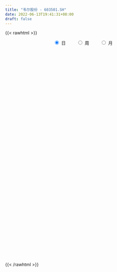 ```yaml
---
title: "韦尔股份 - 603501.SH"
date: 2022-06-13T19:41:31+08:00
draft: false
---
```

{{< rawhtml >}}
    <div style="text-align: center">
        <label style="padding: 1rem;"><input style="margin-right: .5rem" type="radio" name="period" value="D" checked onclick="period_change(this)">日</label>
        <label style="padding: 1rem;"><input style="margin-right: .5rem" type="radio" name="period" value="W" onclick="period_change(this)">周</label>
        <label style="padding: 1rem;"><input style="margin-right: .5rem" type="radio" name="period" value="M" onclick="period_change(this)">月</label>
    </div>
    <div id="chart" style="height: 700px;"></div> 
    <script type="text/javascript">
        const D_v = [62905.11,54687.98,54875.41,63786.39,64016.63,59505.3,39448.61,81977.82,50135.92,63497.74,35799.93,62933.12,48457.48,61128.93,56623.17,54254.01,48648.44,67521.92,65994.86,35979.44,49257.91,97155.12,78488.41,59947.56,72267.76,62148.49,43451.08,61994.1,73317.97,72445.17,94348.34,88030.93,63056.05,57412.45,54988.66,56515.69,81826.55,91926.94,77076.29,82607.88,65780.23,58969.77,53962.18,50788.37,68155.43,54799.68,39048.84,57861.01,44274.51,54005.36,104779.07,56948.17,82804.57,64386.19,66739.59,50839.95,36207.35,39459.3,32331.37,28918.05,59160.46,76562.68,95521.47,67992.72,93341.73,80847.16,74756.86,73311.1,57711.65,45705.84,109941.22,74741.88,58396.38,152738.55,150066.81,124383.05,83553.34,77304.86,75476.4,142751.28,151990.91,124792.49,119584.08,105760.05,113204.9,91249.97,82592.06,76577.1,67297.62,102302.76,52660.69,50209.25,69796.38,79543.17,144987.76,91669.01,84274.97,65736.92,75319.66,60071.93,53138.53,51085.18,50738.6,48598.43,50125.01,64408.68,59774.89,105372.41,236685.77,186123.87,164809.47,140671.68,123550.05,171919.89,210341.69,137504.19,180054.44,99642.56,92029.56,99712.74,123801.12,94911.62,64475.56,50621.18,99065.51,74077.1,89904.13,62307.35,43901.58,104181.04,67433.29,84492.14,52608.46,48958.77,60688.61,57512.73,74487.58,142241.8,143746.21,91482.58,93990.91,63247.18,38843.9,56536.9,97298.82,112797.45,78396.15,66977.66,55116.29,53813.7,46472.85,50933.89,78249.29,87173.4,155321.87,172785.93,140190.49,87084.35,149120.17,117440.29,111530.6,160058.89,156619.48,165409.22,167790.12,102654.04,99059.54,100021.38,110678.2,149566.54,107201.51,112313.6,82709.18,61964.84,85186.68,65378.89,134989.58,65625.62,81089.82,87461.24,81559.88,108883.44,80681.85,93076.24,69184.14,70550.65,56794.24,68978.25,47279.69,65230.83,50382.55,91485.08,98671.95,84300.3,72055.79,70420.77,76671.08,44735.43,82546.49,61434.35,54987.04,41430.89,46666.37,52600.15,31229.77,32458.03,49783.14,39664.14,45941.22,49019.5,29034.98,72291.13,76026.49,43115.75,79339.94,62208.69,38020.5,52381.14,51292.66,51478.25,54411.39,43262.78,75237.54,41170.62,33381.51,40833.41,64360.29,47297.86,39302.3,39713.68,54118.08,43214.91,50215.91,107546.08,54789.86,86505.62,76462.32,43543.07,51525.31,47330.94,23056.22,45917.53,45624.15,29550.93,50837.05,79291.83,35335.26,60562.04,59784.23,84464.15,57214.28,46275.51,56297.89,52642.01,56201.63,50029.67,35536.63,60821.36,92815.09,117489.85,80877.43,121387.2,225647.8,140520.26,74595.06,143055.88,74417.07,76936.98,71792.32,101848.78,139274.63,113023.82,87332.44,101002.77,107279.78,77030.27,78914.74,84722.97,87595.39,135419.32,63329.49,61763.44,56022.13,60712.13,46516.74,85618.57,103004.98,101896.98,111808.87,143369.38,101813.25,112462.51,98652.14,96700.73,81412.01,91303.32,87882.18,74093.86,114448.1,169501.39,77960.97,68281.88,62643.25,79031.85,64554.51,72431.57,70820.2,66341.7,87594.54,69365.59,98144.36,67336.53,128019.04,80251.1,169442.65,129291.29,125057.27,94575.75,70378.05,58539.84,84458.49,52361.89,96507.21,82075.89,76672.85,73344.56,65928.44,84808.66,63957.42,98606.41,63740.17,105372.09,62187.96,47703.05,53564.02,85937.27,64084.56,72978.71,82077.6,72090.19,69437.39,98298.56,74936.59,42055.41,35196.73,77888.78,50740.22,71986.56,51972.73,100862.78,61600.44,77532.13,117933.2,68554.81,49987.88,66318.31,56533.96,56535.42,40548.72,76532.32,56910.77,47699.17,55831.91,47327.12,37012.88,51027.26,91162.49,63084.72,57374.27,65674.26,56524.7,42400.65,39520.68,42202.57,142298.31,210772.45,87060.44,76814.88,100085.52,71420.86,71949.61,62517.57,39674.3,37099.39,46214.19,63319.13,61445.75,63614.33,74333.19,43084.07,56856.12,50842.17,48145.63,42298.83,52845.13,33386.3,56414.49,94570.27,84966.71,47011.31,62394.74,46121.82,48786.4,35447.81,58386.75,67259.77,42747.05,50262.08,39585.49,49197.67,33050.37,60458.45,57716.14,93512.99,81937.79,106491.43,115711.02,100576.15,70271.22,64064.25,51977.57,90056.51,62147.17,59365.06,38679.15,45179.4,74347.01,82094.24,73032.95,63075.89,41849.05,48216.95,68740.59,46437.79,48261.76,83108.58,70853.54,88395.06,72185.16,62006.49,99910.44,135056.94,126305.75,133534.59,60160.0,58594.93,45812.33,63593.94,63646.28,51579.31,58043.18,60782.42,84910.48,89937.63,50089.32,76121.77,66918.25,63899.27,106231.1,102966.05,57761.29,98686.66,80020.17,102390.74,187536.69,104329.13,86329.48,95954.58,105648.97,91214.82,132194.6,118411.75,136450.34,91342.66,73333.24,68489.06,116474.98,157116.3,96669.6,62606.28,72141.06,157655.56,151360.29,110882.84,99521.19,139819.82,122786.34,83890.33,120995.4,111566.29,162258.73,148667.98,89490.67,135245.22,141267.36,142857.7,121566.73,101964.71,119470.0,87739.9]
const D_histogram = [0.0,-0.0319088319,-0.382015081,0.1215086848,-0.0855186632,-0.2877925265,-0.340534083,0.1200804273,0.0732959728,-0.1418120575,-0.3755176639,-0.1629636393,-0.2379637579,0.197316641,0.6962286673,0.7190779979,0.6685327896,-0.0006095496,-0.4812238606,-0.7197400274,-0.63537847,0.407812573,1.3486147886,2.0190489284,2.4356021451,2.1206372308,1.9312929884,2.0565910464,2.4520844008,2.1360912023,3.0929708251,3.560047197,3.7162433462,4.1555145585,4.3459581696,4.2552536289,4.1544185106,2.5554611823,-0.115092842,-1.2308463102,-2.0134184017,-2.6219564075,-2.6744654582,-3.0403417195,-4.1221621112,-4.8016590949,-4.8512095786,-4.2057260833,-3.8572364345,-3.3208295964,-3.0994525035,-3.0500763235,-2.5904114298,-2.4718804047,-2.7981269227,-2.6693809109,-2.7181593016,-2.578445723,-2.5856031985,-2.2069357504,-1.9765088984,-1.749568024,-1.1695985817,-0.9666247919,-0.4142392112,0.05025489,-0.1468208689,-0.8812690454,-1.0887744018,-0.8856343494,-1.1267999368,-1.0983596951,-0.8469545824,0.4276755479,1.3351779548,1.5739445046,1.3870291494,0.8895257603,0.7664071983,1.5725220201,2.2559838907,2.4552858331,2.9604949873,2.9726310425,2.7742443339,2.1518687705,1.6411874158,1.1909969812,0.7345122697,-0.085929798,-0.5692600152,-0.84848399,-0.8140900682,-0.4158717558,0.4457278854,1.0218969757,0.9915995416,0.83960854,0.655686948,0.2224972016,0.0024405025,-0.270333116,-0.4878429772,-0.9364454811,-1.1079338509,-0.6245195353,-0.3493235016,0.1186925598,1.2941329987,3.2364166075,4.1442453605,4.1960527074,4.1834190094,4.2689411376,5.3481883988,4.7683212126,2.6607324332,1.2469564661,0.0757523831,-0.8572996552,-1.2781481404,-1.5482646819,-1.5262507852,-1.6704458878,-1.8436336775,-1.6037070197,-1.1137704088,-1.2452401443,-1.1080778598,-0.3853722116,0.1440287468,0.5529076754,0.6357223735,0.6506894959,0.535985925,0.4673285207,0.3017924557,1.1141798215,1.5409486216,1.8730809851,1.4637041851,1.054411584,0.7280419982,0.6860764869,0.186105849,-1.1163222041,-1.5394422727,-1.0743095786,-1.4202862468,-1.3655730574,-1.4474823625,-1.1051860599,-0.6375133168,-0.4187304625,1.1689914355,2.7585632297,3.9035766351,4.144538891,4.6647017465,5.4949084026,5.4633769017,4.7507373768,4.2152722453,5.3607265075,5.6808056328,5.8252476341,5.3594842274,4.7978725858,3.9777103586,1.7300942507,0.6085300152,-1.6056570982,-3.1385891249,-4.2527378478,-4.1766790104,-4.5246101336,-5.1907867569,-5.3970309892,-4.2420853507,-3.6441640992,-2.9672222918,-2.2184213083,-1.9329427814,-2.8361291865,-2.9206111808,-3.1630705883,-3.5165366092,-3.7866762793,-3.3429820232,-2.6564106301,-2.0077275987,-2.8838566053,-4.0275833022,-5.0159050248,-6.0171642459,-6.1160227506,-5.2900038415,-4.576046795,-4.8406469623,-4.3930802531,-3.1820151121,-2.1695833941,-1.3674321035,-0.9083216449,-0.6294218934,-0.8512702145,-0.33764717,0.3217056584,1.104110042,1.3763828401,1.3868098415,2.4438596922,3.9063916563,4.6172494423,5.3777998152,5.8091308217,5.5119716409,4.8231267346,3.9994139802,2.9459059463,1.6526510793,0.9853605013,1.3436710679,1.3848431746,1.2876565847,1.3362910625,1.4643464168,0.9594926461,0.7050824875,0.7891300939,1.1288897468,1.0743871797,0.3296442967,-2.055797492,-3.3391794299,-3.7439666715,-4.1018305747,-4.2675198491,-3.7059466823,-2.9877765122,-2.617107109,-1.8612320081,-0.7831513878,-0.1162529558,-0.237633755,0.971338958,1.4207663823,1.7610825779,1.4667914961,2.1289104476,2.4255709667,2.2799982511,1.3165885773,0.610493252,0.0936427019,-0.7040141545,-1.0107573069,-0.9524927821,-0.6082578414,0.3599605035,-0.4146668412,0.1562295318,-0.9901796764,-2.1288884706,-2.422841015,-1.074464857,-0.4299469179,0.4840753496,0.9927804725,1.6231147394,3.2195737054,4.2928786254,3.9824200026,4.4838660043,4.0313670436,4.0178452781,4.0642480344,3.4364347956,3.5764252513,2.5248255311,1.3283931491,0.2399962535,-1.1172943377,-1.7410710561,-1.9979776877,-1.8614117173,-2.5928449267,-3.4258484281,-4.5824687988,-4.3219949284,-3.8561375543,-2.8068456926,-2.8048982937,-2.9119414797,-3.0667532721,-2.0570498333,-0.6158579402,-0.4582950628,-1.4698800611,-2.8738965826,-3.6236735423,-3.9879361474,-4.3963641689,-4.6497956794,-4.7636881336,-4.532061602,-3.8731704038,-3.6103670547,-2.3384201581,-1.4997994902,-1.4143028994,-1.2507236643,-0.4867999771,0.1824257717,-0.910756573,-0.530316753,-1.1192984802,-1.9008387196,-1.6511705867,-0.9980583378,-0.5784193458,0.0041406192,0.3130145391,0.2356074856,0.1321206306,-0.0119448419,-0.3066055716,0.4570815201,1.0172444324,1.7327802431,1.8966976908,2.6534770215,2.8107751356,2.7423274574,2.5520606939,1.9858254434,1.4720260937,0.6215549072,1.1278347801,1.8899648397,2.4018837203,1.9760838721,2.1577932256,2.0989280426,2.0222326,2.3051917243,2.2478471547,2.5437050058,2.3491291935,2.8609621721,3.1689189042,3.4469773079,4.2543932937,4.2515719555,4.0096122805,3.9486951528,3.4127902172,2.8477374209,2.0444004428,1.2619049463,0.4967926951,-0.0895362363,-0.8225990375,-1.4465080399,-1.8441065926,-1.7748692548,-0.9952449532,-0.505215407,-0.1625226628,0.1270258511,-0.3386650765,-0.5256580896,-0.8581817606,-1.4131435049,-0.0247507344,1.4496003465,1.8199944133,1.9292665729,2.6522571355,2.8563451811,2.5629094378,2.2301051948,1.7950059203,1.1319890247,0.6678098585,-0.5589705919,-1.6557007453,-2.1444210391,-1.4385027022,-0.9779906231,-0.5764198729,0.0301227909,0.0746749641,-0.2757284408,-0.2382065516,-0.2257224767,-0.2954419578,-1.9484480209,-3.3910295201,-4.2520562408,-4.8647792922,-5.5581840107,-5.3699043211,-5.2603421616,-4.2449040094,-2.5080397047,-0.9059392685,-0.1071264326,0.5001202292,0.3620962556,0.5176860264,-0.0582398063,-0.5396750566,-1.6795317407,-2.8123904961,-3.9676023631,-4.9332065502,-5.5215475695,-5.5549466808,-5.4915887529,-4.9837805864,-3.5151336544,-2.3913598512,-1.2640659295,-0.5992122625,-0.190685643,0.2595609432,1.3014377478,1.850536674,2.1471142816,2.3760183579,2.5572163755,2.1960464457,1.6875481431,1.2460871289,0.1470825717,-0.4631116199,-0.492655262,-0.2998147215,-0.3611961012,-1.1969092421,-2.3999452841,-1.6906030321,-0.4477456529,0.4642141443,0.9795104099,1.2424675399,1.2438548834,0.9316070017,0.3157703049,-0.1786269628,-0.7550171487,-0.8996718612,-1.1540154959,-1.1120640525,-1.3193016066,-1.585254167,-1.7657923995,-2.2992261034,-2.3665129204,-2.2935273644,-1.7917104418,-1.1633099361,-0.0174380148,-0.3354361261,-0.6900721094,-1.0238960472,-1.4499247506,-2.1927345949,-2.6281198301,-1.7558270078,-1.1445836261,-0.216491493,0.3151192248,0.3424460568,0.3035642692,0.7925077728,1.8152261977,2.3534098154,2.7087587779,2.7868625778,3.7630959054,4.3114070854,4.4757156332,4.550917546,4.5642507726,3.8799548168,3.1823729967,2.4649356694,1.7587481616,1.8967253602,2.2510332558,2.3355994462,2.8954714127,3.642640386,3.394616539,3.0003406268,2.1855261105,1.6585910052,1.0417362519]
const D_fast = [0.0,-0.0398860399,-0.4854960593,0.0484048778,-0.180002136,-0.454224131,-0.5920992081,-0.101464591,-0.1299250524,-0.380486097,-0.7080711194,-0.5362580046,-0.6707490628,-0.1861395036,0.4868296895,0.6894485196,0.8060365087,0.1367417821,-0.464178494,-0.8826296677,-0.9571127278,0.1880314584,1.4659873712,2.6411837431,3.6666374961,3.8818318895,4.1753108942,4.8147567138,5.8232711684,6.0413007705,7.7714230995,9.1285112707,10.2137682564,11.6919181084,12.9688512619,13.9419601284,14.8797296378,13.9196376051,11.2203103703,9.7968453246,8.5109186326,7.2468915249,6.5257661097,5.3998044185,3.287443499,1.4075317415,0.1451788633,-0.2607691623,-0.8765886221,-1.1703891832,-1.7238752161,-2.437018117,-2.6249560807,-3.1243951568,-4.1501734055,-4.6887726214,-5.4170908376,-5.9219886897,-6.5755469648,-6.7486134543,-7.0123138269,-7.2227649585,-6.9351951617,-6.9738775698,-6.5250517919,-6.0479939682,-6.2817749444,-7.2365403821,-7.716239339,-7.734507874,-8.2573734456,-8.5035231277,-8.4638566606,-7.0823076432,-5.8410107477,-5.2087580717,-5.0489161395,-5.3240380886,-5.255554851,-4.0563095242,-2.8088516809,-1.9957282803,-0.7503953792,0.0048984366,0.5000728115,0.4156644406,0.31527994,0.1628387507,-0.1100178934,-0.9519424106,-1.5775876316,-2.0689326039,-2.2380611992,-1.9438108257,-0.9707792132,-0.139135879,0.0784665723,0.1363777058,0.1163778507,-0.2611875953,-0.4806341688,-0.8209910662,-1.1604616718,-1.8431755459,-2.2916473785,-1.9643629466,-1.7764977884,-1.2788085871,0.2201651016,2.9715528622,4.9154429554,6.0162634791,7.0494845335,8.2022419461,10.618536307,11.2307494239,9.7883437528,8.6863069022,7.5340409149,6.3866639629,5.6462784426,4.9890957307,4.629546931,4.0677403565,3.4336441474,3.2726440502,3.484138059,3.0413582874,2.901501107,3.5278637023,4.0932718473,4.6403776949,4.8821229863,5.0597624826,5.079055393,5.1272301189,5.0371421678,6.128074489,6.9400804445,7.7404830542,7.6970323005,7.5513425954,7.4069835092,7.5365371195,7.083092944,5.5015843398,4.6936037031,4.8901590025,4.1891107726,3.9024306977,3.4586508019,3.5246505896,3.8329450034,3.9470452421,5.827014999,8.1062276006,10.2271351648,11.5042321434,13.1905704356,15.3945041923,16.7288169168,17.2038617362,17.722214666,20.207850555,21.9481310885,23.5488849983,24.4229926485,25.0608491534,25.2351145159,23.4200219706,22.4505902389,19.8349888509,17.517409543,15.3400763582,14.3719654429,12.8928817864,10.9290084738,9.3735064942,9.4679307951,9.1548110218,9.0899472562,9.2841429126,9.0863857442,7.4741670425,6.6595322529,5.6263051984,4.3937050252,3.1768962852,2.7848450356,2.8073137712,2.9540649028,1.356971745,-0.7936507775,-3.0359487563,-5.5414990388,-7.1693632312,-7.6658452825,-8.0958999348,-9.5706618426,-10.2213651967,-9.8058038337,-9.3357679642,-8.8754746995,-8.6434446521,-8.521900374,-8.9565662487,-8.5273549966,-7.7875757537,-6.7291438595,-6.1127753515,-5.7556458896,-4.0876311159,-1.6485012378,0.2166689088,2.3216692355,4.2052829475,5.2861166768,5.8030534542,5.9791941949,5.6621626475,4.7820705504,4.3611200976,5.0553484313,5.4427313316,5.6674588879,6.0501661313,6.5443080898,6.2793274807,6.2011879439,6.4825180738,7.1045001634,7.3185943912,6.6562625823,3.7568714206,1.6386946253,0.2979157159,-1.085405831,-2.3179750677,-2.6828885714,-2.7116625294,-2.9952699035,-2.7047028046,-1.8224100313,-1.1845748382,-1.3653640762,0.0864433764,0.8910623962,1.6716492362,1.7440560285,2.9384025918,3.8414558527,4.2658826998,3.6316201703,3.0781481581,2.5847082835,1.6110478884,1.0516154093,0.8717567386,1.0639272189,2.1221356897,1.2438416347,1.8537953906,0.4598412633,-1.2110896485,-2.1107524467,-1.0309925029,-0.4939612933,0.5410798116,1.2979800526,2.3340930043,4.7354453967,6.8819699731,7.5671163509,9.1895288537,9.7448716539,10.7358112078,11.7982759728,12.0295714329,13.0636682015,12.643274864,11.7789407693,10.750542937,9.1139287615,8.054884279,7.2984832255,6.9696962665,5.5900518255,3.900586217,1.5983486466,0.778323785,0.2801467705,0.627727209,-0.0715499655,-0.9065785214,-1.8280786319,-1.3326376514,-0.0454102433,-0.0024211317,-1.3814761453,-3.5039668124,-5.1596621577,-6.5209087996,-8.0284278633,-9.4443082936,-10.7491227813,-11.6505116502,-11.9599130529,-12.5997014675,-11.9123596104,-11.4486888151,-11.7167679491,-11.8658696301,-11.2236459372,-10.5088137454,-11.8296852334,-11.5818246016,-12.4506309488,-13.7073808682,-13.870505382,-13.4669077175,-13.1918735619,-12.6082784422,-12.2211508875,-12.2396560696,-12.310112767,-12.4571644499,-12.8284765725,-11.9505191007,-11.1360450804,-9.9873142089,-9.3492223385,-7.9290737524,-7.0690818544,-6.4519476682,-6.0041992583,-6.0739781479,-6.2197709742,-6.9148534339,-6.126614866,-4.8919935964,-3.7796037858,-3.711382666,-2.9902250061,-2.5243581785,-2.095495471,-1.2362384157,-0.7316211966,0.200162906,0.592869392,1.8199429136,2.9201293717,4.0599321025,5.9309464117,6.9910180624,7.7514614576,8.6777181181,8.9950107368,9.1418922957,8.8496554283,8.3826361683,7.7417220909,7.1330091004,6.1942965398,5.2087605275,4.3501353266,3.9756553507,4.506468414,4.8701941085,5.1722561869,5.4935611637,4.9432039669,4.6247964314,4.0777273203,3.1694796997,4.5516847867,6.3884359541,7.2138286243,7.8054174272,9.1914722735,10.1096466144,10.4569382307,10.6816602863,10.6953124919,10.3152928525,10.0180661509,8.6515430526,7.1408877128,6.1160621592,6.4623548206,6.6783692439,6.9358350258,7.5499083874,7.6131293016,7.1937937865,7.1717640378,7.1278174935,6.984237523,4.8441194547,2.5537805754,0.6297397945,-1.1991780799,-3.2821288011,-4.4363251918,-5.6418485726,-5.6876364229,-4.5777820443,-3.2021664253,-2.4301351975,-1.6978584784,-1.7453583882,-1.4603471108,-2.050832895,-2.6671869095,-4.2269265287,-6.0628829081,-8.209995366,-10.4089011906,-12.3776291023,-13.7997648838,-15.1093041442,-15.8474411243,-15.2575776058,-14.7316437654,-13.9203663262,-13.4053157247,-13.0444605159,-12.529323694,-11.1620874524,-10.1503543577,-9.3169981797,-8.494089514,-7.6735874025,-7.4857457208,-7.5723569877,-7.7022962196,-8.7645301339,-9.4905022305,-9.6432096882,-9.525322828,-9.677003233,-10.8119436845,-12.6149660474,-12.3282745535,-11.1973535875,-10.1693402542,-9.4091663862,-8.8355923713,-8.5232413069,-8.6025874381,-9.1394815587,-9.6785355671,-10.4436800401,-10.813252718,-11.3561002266,-11.5921647964,-12.1292277522,-12.7914938543,-13.4134801866,-14.5217204164,-15.1806354635,-15.6810317487,-15.6271424365,-15.2895694148,-14.1480569971,-14.54991414,-15.0770681506,-15.6668661003,-16.4553759913,-17.7463694843,-18.8387846771,-18.4054486067,-18.0803511315,-17.2063818717,-16.5959913477,-16.4830530015,-16.4460437218,-15.758973275,-14.2824483007,-13.1559122291,-12.1233735721,-11.3485541278,-9.4315468238,-7.8053838726,-6.5221464165,-5.3092151171,-4.1548191974,-3.869126449,-3.7711150199,-3.8723184299,-4.1388188972,-3.5266603586,-2.609594149,-1.941128097,-0.6573882774,1.0004407923,1.6010710802,1.9568803247,1.6884473359,1.5761599819,1.2197392917]
const D_slow = [0.0,-0.007977208,-0.1034809782,-0.073103807,-0.0944834728,-0.1664316045,-0.2515651252,-0.2215450184,-0.2032210252,-0.2386740395,-0.3325534555,-0.3732943653,-0.4327853048,-0.3834561446,-0.2093989778,-0.0296294783,0.1375037191,0.1373513317,0.0170453666,-0.1628896403,-0.3217342578,-0.2197811145,0.1173725826,0.6221348147,1.231035351,1.7611946587,2.2440179058,2.7581656674,3.3711867676,3.9052095682,4.6784522744,5.5684640737,6.4975249102,7.5364035499,8.6228930923,9.6867064995,10.7253111272,11.3641764227,11.3354032123,11.0276916347,10.5243370343,9.8688479324,9.2002315679,8.440146138,7.4096056102,6.2091908365,4.9963884418,3.944956921,2.9806478124,2.1504404133,1.3755772874,0.6130582065,-0.0345446509,-0.6525147521,-1.3520464828,-2.0193917105,-2.6989315359,-3.3435429667,-3.9899437663,-4.5416777039,-5.0358049285,-5.4731969345,-5.7655965799,-6.0072527779,-6.1108125807,-6.0982488582,-6.1349540754,-6.3552713368,-6.6274649372,-6.8488735246,-7.1305735088,-7.4051634326,-7.6169020782,-7.5099831912,-7.1761887025,-6.7827025763,-6.435945289,-6.2135638489,-6.0219620493,-5.6288315443,-5.0648355716,-4.4510141133,-3.7108903665,-2.9677326059,-2.2741715224,-1.7362043298,-1.3259074758,-1.0281582305,-0.8445301631,-0.8660126126,-1.0083276164,-1.2204486139,-1.423971131,-1.5279390699,-1.4165070986,-1.1610328547,-0.9131329693,-0.7032308343,-0.5393090973,-0.4836847969,-0.4830746713,-0.5506579502,-0.6726186946,-0.9067300648,-1.1837135276,-1.3398434114,-1.4271742868,-1.3975011468,-1.0739678972,-0.2648637453,0.7711975948,1.8202107717,2.866065524,3.9333008084,5.2703479082,6.4624282113,7.1276113196,7.4393504361,7.4582885319,7.2439636181,6.924426583,6.5373604125,6.1557977162,5.7381862443,5.2772778249,4.87635107,4.5979084678,4.2865984317,4.0095789668,3.9132359139,3.9492431005,4.0874700194,4.2464006128,4.4090729868,4.543069468,4.6599015982,4.7353497121,5.0138946675,5.3991318229,5.8674020692,6.2333281154,6.4969310114,6.678941511,6.8504606327,6.8969870949,6.6179065439,6.2330459758,5.9644685811,5.6093970194,5.268003755,4.9061331644,4.6298366495,4.4704583202,4.3657757046,4.6580235635,5.3476643709,6.3235585297,7.3596932524,8.5258686891,9.8995957897,11.2654400151,12.4531243593,13.5069424207,14.8471240475,16.2673254557,17.7236373642,19.0635084211,20.2629765676,21.2574041572,21.6899277199,21.8420602237,21.4406459491,20.6559986679,19.592814206,18.5486444534,17.41749192,16.1197952307,14.7705374834,13.7100161458,12.798975121,12.057169548,11.5025642209,11.0193285256,10.310296229,9.5801434338,8.7893757867,7.9102416344,6.9635725646,6.1278270588,5.4637244013,4.9617925016,4.2408283503,3.2339325247,1.9799562685,0.475665207,-1.0533404806,-2.375841441,-3.5198531397,-4.7300148803,-5.8282849436,-6.6237887216,-7.1661845701,-7.508042596,-7.7351230072,-7.8924784806,-8.1052960342,-8.1897078267,-8.1092814121,-7.8332539016,-7.4891581916,-7.1424557312,-6.5314908081,-5.554892894,-4.4005805335,-3.0561305797,-1.6038478742,-0.225854964,0.9799267196,1.9797802147,2.7162567012,3.1294194711,3.3757595964,3.7116773634,4.057888157,4.3798023032,4.7138750688,5.079961673,5.3198348346,5.4961054564,5.6933879799,5.9756104166,6.2442072115,6.3266182857,5.8126689127,4.9778740552,4.0418823873,3.0164247437,1.9495447814,1.0230581108,0.2761139828,-0.3781627945,-0.8434707965,-1.0392586435,-1.0683218824,-1.1277303212,-0.8848955817,-0.5297039861,-0.0894333416,0.2772645324,0.8094921443,1.415884886,1.9858844487,2.315031593,2.4676549061,2.4910655815,2.3150620429,2.0623727162,1.8242495207,1.6721850603,1.7621751862,1.6585084759,1.6975658588,1.4500209397,0.9177988221,0.3120885683,0.0434723541,-0.0640143754,0.057004462,0.3051995801,0.7109782649,1.5158716913,2.5890913476,3.5846963483,4.7056628494,5.7135046103,6.7179659298,7.7340279384,8.5931366373,9.4872429501,10.1184493329,10.4505476202,10.5105466836,10.2312230991,9.7959553351,9.2964609132,8.8311079839,8.1828967522,7.3264346452,6.1808174455,5.1003187134,4.1362843248,3.4345729016,2.7333483282,2.0053629583,1.2386746403,0.7244121819,0.5704476969,0.4558739312,0.0884039159,-0.6300702298,-1.5359886153,-2.5329726522,-3.6320636944,-4.7945126143,-5.9854346477,-7.1184500482,-8.0867426491,-8.9893344128,-9.5739394523,-9.9488893249,-10.3024650497,-10.6151459658,-10.7368459601,-10.6912395171,-10.9189286604,-11.0515078486,-11.3313324687,-11.8065421486,-12.2193347952,-12.4688493797,-12.6134542161,-12.6124190613,-12.5341654266,-12.4752635552,-12.4422333975,-12.445219608,-12.5218710009,-12.4076006209,-12.1532895128,-11.720094452,-11.2459200293,-10.5825507739,-9.87985699,-9.1942751257,-8.5562599522,-8.0598035913,-7.6917970679,-7.5364083411,-7.2544496461,-6.7819584362,-6.1814875061,-5.6874665381,-5.1480182317,-4.623286221,-4.117728071,-3.54143014,-2.9794683513,-2.3435420998,-1.7562598015,-1.0410192584,-0.2487895324,0.6129547946,1.676553118,2.7394461069,3.741849177,4.7290229652,5.5822205195,6.2941548748,6.8052549855,7.120731222,7.2449293958,7.2225453367,7.0168955773,6.6552685674,6.1942419192,5.7505246055,5.5017133672,5.3754095155,5.3347788498,5.3665353125,5.2818690434,5.150454521,4.9359090809,4.5826232046,4.576435521,4.9388356077,5.393834211,5.8761508542,6.5392151381,7.2533014334,7.8940287928,8.4515550915,8.9003065716,9.1833038278,9.3502562924,9.2105136444,8.7965884581,8.2604831983,7.9008575228,7.656359867,7.5122548988,7.5197855965,7.5384543375,7.4695222273,7.4099705894,7.3535399702,7.2796794808,6.7925674756,5.9448100955,4.8817960353,3.6656012123,2.2760552096,0.9335791293,-0.3815064111,-1.4427324134,-2.0697423396,-2.2962271567,-2.3230087649,-2.1979787076,-2.1074546437,-1.9780331371,-1.9925930887,-2.1275118529,-2.547394788,-3.250492412,-4.2423930028,-5.4756946404,-6.8560815328,-8.244818203,-9.6177153912,-10.8636605378,-11.7424439514,-12.3402839142,-12.6563003966,-12.8061034622,-12.853774873,-12.7888846372,-12.4635252002,-12.0008910317,-11.4641124613,-10.8701078719,-10.230803778,-9.6817921666,-9.2599051308,-8.9483833486,-8.9116127056,-9.0273906106,-9.1505544261,-9.2255081065,-9.3158071318,-9.6150344423,-10.2150207634,-10.6376715214,-10.7496079346,-10.6335543985,-10.3886767961,-10.0780599111,-9.7670961903,-9.5341944398,-9.4552518636,-9.4999086043,-9.6886628915,-9.9135808568,-10.2020847308,-10.4801007439,-10.8099261455,-11.2062396873,-11.6476877871,-12.222494313,-12.8141225431,-13.3875043842,-13.8354319947,-14.1262594787,-14.1306189824,-14.2144780139,-14.3869960413,-14.6429700531,-15.0054512407,-15.5536348894,-16.210664847,-16.6496215989,-16.9357675054,-16.9898903787,-16.9111105725,-16.8254990583,-16.749607991,-16.5514810478,-16.0976744984,-15.5093220445,-14.8321323501,-14.1354167056,-13.1946427292,-12.1167909579,-10.9978620496,-9.8601326631,-8.71906997,-7.7490812658,-6.9534880166,-6.3372540992,-5.8975670588,-5.4233857188,-4.8606274048,-4.2767275433,-3.5528596901,-2.6421995936,-1.7935454589,-1.0434603022,-0.4970787745,-0.0824310232,0.1780030397]
const D_data = [['2020-05-21', 187.6, 186.7, 184.32, 190.59],['2020-05-22', 188.75, 186.2, 182.5, 191.0],['2020-05-25', 185.0, 181.0, 177.0, 186.99],['2020-05-26', 186.0, 192.0, 185.0, 192.55],['2020-05-27', 190.79, 183.9, 180.35, 191.65],['2020-05-28', 180.0, 182.68, 176.31, 183.95],['2020-05-29', 181.0, 183.58, 177.5, 183.58],['2020-06-01', 187.0, 191.0, 184.65, 194.6],['2020-06-02', 189.5, 185.81, 184.5, 189.9],['2020-06-03', 186.37, 182.93, 181.0, 189.28],['2020-06-04', 181.51, 181.23, 179.5, 182.88],['2020-06-05', 180.5, 186.5, 180.5, 187.83],['2020-06-08', 190.98, 183.05, 182.28, 190.98],['2020-06-09', 183.07, 190.35, 181.02, 190.89],['2020-06-10', 188.0, 194.0, 186.6, 194.88],['2020-06-11', 194.28, 190.0, 188.0, 197.2],['2020-06-12', 181.51, 189.57, 181.5, 192.0],['2020-06-15', 185.01, 180.15, 180.0, 186.5],['2020-06-16', 182.99, 179.21, 174.77, 183.5],['2020-06-17', 179.18, 179.8, 175.56, 179.96],['2020-06-18', 179.99, 182.85, 178.02, 183.47],['2020-06-19', 184.0, 197.8, 182.0, 199.88],['2020-06-22', 197.8, 202.6, 197.0, 206.23],['2020-06-23', 203.12, 204.99, 198.09, 206.37],['2020-06-24', 201.0, 206.68, 200.88, 208.45],['2020-06-29', 204.79, 199.83, 197.96, 205.5],['2020-06-30', 202.0, 201.95, 199.84, 204.58],['2020-07-01', 203.0, 207.68, 202.69, 212.5],['2020-07-02', 208.74, 214.73, 206.01, 216.66],['2020-07-03', 214.06, 208.39, 201.1, 215.69],['2020-07-06', 209.95, 228.8, 209.95, 229.0],['2020-07-07', 230.11, 229.93, 229.43, 244.82],['2020-07-08', 228.8, 231.51, 223.51, 235.0],['2020-07-09', 232.2, 240.84, 232.2, 242.13],['2020-07-10', 238.0, 244.0, 235.75, 245.8],['2020-07-13', 245.33, 245.51, 239.18, 248.0],['2020-07-14', 241.82, 249.7, 238.66, 252.8],['2020-07-15', 252.0, 230.58, 226.0, 252.0],['2020-07-16', 227.0, 208.16, 208.0, 232.3],['2020-07-17', 211.62, 218.43, 209.0, 226.04],['2020-07-20', 225.7, 217.69, 206.49, 225.99],['2020-07-21', 217.07, 215.69, 213.06, 222.0],['2020-07-22', 215.9, 220.1, 211.01, 223.6],['2020-07-23', 216.76, 214.0, 209.77, 220.58],['2020-07-24', 212.0, 199.35, 196.5, 214.5],['2020-07-27', 204.53, 197.0, 194.35, 206.33],['2020-07-28', 201.49, 199.84, 196.66, 201.7],['2020-07-29', 198.54, 207.17, 197.67, 208.88],['2020-07-30', 207.99, 203.4, 202.01, 210.33],['2020-07-31', 205.0, 205.64, 200.17, 208.98],['2020-08-03', 206.99, 201.42, 193.01, 207.86],['2020-08-04', 200.0, 197.67, 196.31, 203.99],['2020-08-05', 206.0, 201.97, 200.3, 207.37],['2020-08-06', 201.0, 197.18, 195.0, 201.0],['2020-08-07', 195.81, 188.78, 184.37, 198.49],['2020-08-10', 188.79, 191.51, 183.33, 192.9],['2020-08-11', 192.0, 187.0, 187.0, 192.94],['2020-08-12', 188.0, 187.05, 181.25, 189.67],['2020-08-13', 187.97, 182.97, 182.8, 188.88],['2020-08-14', 183.44, 186.28, 182.11, 186.5],['2020-08-17', 187.36, 183.71, 181.09, 187.99],['2020-08-18', 183.71, 182.66, 177.01, 183.8],['2020-08-19', 182.66, 187.3, 181.8, 194.8],['2020-08-20', 185.0, 183.0, 178.26, 185.08],['2020-08-21', 190.13, 188.01, 183.1, 192.0],['2020-08-24', 185.25, 188.65, 177.3, 190.51],['2020-08-25', 185.88, 180.17, 180.0, 185.88],['2020-08-26', 178.43, 169.6, 169.58, 178.5],['2020-08-27', 167.08, 171.93, 165.08, 174.65],['2020-08-28', 171.5, 175.31, 170.08, 176.89],['2020-08-31', 175.0, 167.83, 167.6, 175.0],['2020-09-01', 167.88, 168.7, 167.61, 170.3],['2020-09-02', 168.0, 170.4, 167.67, 171.19],['2020-09-03', 169.5, 186.12, 167.6, 187.31],['2020-09-04', 183.0, 187.1, 181.88, 190.5],['2020-09-07', 190.0, 182.0, 178.8, 191.0],['2020-09-08', 180.8, 177.05, 177.01, 185.88],['2020-09-09', 171.11, 171.31, 166.93, 176.99],['2020-09-10', 174.0, 174.11, 172.0, 179.43],['2020-09-11', 174.24, 187.72, 174.24, 190.16],['2020-09-14', 190.18, 191.0, 190.18, 198.9],['2020-09-15', 184.0, 188.54, 182.0, 192.69],['2020-09-16', 188.58, 195.88, 187.38, 196.85],['2020-09-17', 195.88, 193.01, 190.06, 196.3],['2020-09-18', 194.11, 191.8, 188.79, 197.85],['2020-09-21', 191.5, 185.95, 185.89, 193.49],['2020-09-22', 184.22, 185.58, 183.55, 189.4],['2020-09-23', 186.0, 184.7, 181.8, 186.9],['2020-09-24', 185.57, 182.8, 182.55, 186.38],['2020-09-25', 182.7, 174.91, 173.98, 183.35],['2020-09-28', 174.0, 175.2, 172.76, 177.98],['2020-09-29', 177.55, 174.96, 174.8, 179.3],['2020-09-30', 176.99, 177.37, 175.2, 180.5],['2020-10-09', 182.0, 182.4, 182.0, 185.95],['2020-10-12', 183.97, 191.43, 183.55, 191.49],['2020-10-13', 191.5, 192.16, 189.0, 193.88],['2020-10-14', 192.34, 186.7, 183.76, 193.3],['2020-10-15', 188.0, 185.3, 185.23, 190.98],['2020-10-16', 187.5, 184.5, 183.01, 192.0],['2020-10-19', 186.29, 179.98, 179.35, 186.9],['2020-10-20', 178.81, 180.9, 176.0, 181.6],['2020-10-21', 182.0, 178.72, 176.95, 182.0],['2020-10-22', 177.0, 177.69, 176.58, 181.49],['2020-10-23', 177.5, 172.3, 169.93, 179.9],['2020-10-26', 168.72, 173.12, 166.75, 175.35],['2020-10-27', 171.0, 181.3, 171.0, 181.35],['2020-10-28', 180.9, 180.16, 178.0, 183.25],['2020-10-29', 179.52, 184.3, 179.0, 187.48],['2020-10-30', 185.0, 198.02, 184.99, 201.73],['2020-11-02', 205.0, 217.82, 200.01, 217.82],['2020-11-03', 226.84, 215.59, 212.92, 226.84],['2020-11-04', 216.88, 211.0, 206.96, 218.43],['2020-11-05', 218.2, 214.0, 209.89, 219.08],['2020-11-06', 213.8, 219.31, 209.03, 220.99],['2020-11-09', 223.0, 239.45, 223.0, 241.24],['2020-11-10', 232.0, 224.91, 223.91, 233.88],['2020-11-11', 216.0, 202.42, 202.42, 219.51],['2020-11-12', 204.38, 204.17, 200.58, 208.68],['2020-11-13', 203.87, 201.79, 198.3, 208.0],['2020-11-16', 204.0, 199.8, 194.11, 204.0],['2020-11-17', 199.81, 202.7, 190.01, 202.84],['2020-11-18', 199.0, 202.54, 196.01, 207.58],['2020-11-19', 199.33, 205.2, 198.01, 206.95],['2020-11-20', 204.25, 202.35, 201.0, 206.8],['2020-11-23', 196.28, 200.5, 191.3, 202.03],['2020-11-24', 199.03, 205.2, 198.5, 208.56],['2020-11-25', 208.0, 209.9, 206.0, 213.88],['2020-11-26', 209.8, 202.77, 202.28, 209.85],['2020-11-27', 203.38, 205.8, 201.02, 207.8],['2020-11-30', 207.0, 215.44, 203.21, 215.44],['2020-12-01', 210.0, 216.88, 209.48, 216.94],['2020-12-02', 216.3, 218.77, 216.09, 222.65],['2020-12-03', 220.97, 217.09, 216.36, 222.0],['2020-12-04', 216.0, 217.64, 213.8, 219.5],['2020-12-07', 221.0, 216.86, 215.83, 225.65],['2020-12-08', 216.0, 218.0, 215.01, 220.96],['2020-12-09', 215.0, 217.13, 212.96, 221.5],['2020-12-10', 217.15, 232.41, 215.0, 237.3],['2020-12-11', 232.99, 232.75, 228.61, 238.0],['2020-12-14', 234.99, 235.8, 226.99, 238.3],['2020-12-15', 235.8, 228.5, 225.38, 243.88],['2020-12-16', 228.0, 228.2, 221.77, 230.5],['2020-12-17', 229.46, 228.9, 226.22, 231.66],['2020-12-18', 232.99, 233.0, 230.02, 236.32],['2020-12-21', 230.69, 227.12, 220.1, 233.0],['2020-12-22', 224.5, 212.76, 210.48, 224.97],['2020-12-23', 212.76, 218.95, 210.3, 222.3],['2020-12-24', 221.0, 230.02, 221.0, 230.16],['2020-12-25', 227.89, 220.0, 218.7, 231.2],['2020-12-28', 220.0, 223.89, 217.6, 226.91],['2020-12-29', 225.0, 221.7, 220.5, 228.56],['2020-12-30', 220.0, 227.38, 219.02, 227.74],['2020-12-31', 228.9, 231.1, 225.77, 235.0],['2021-01-04', 232.0, 230.05, 225.01, 232.84],['2021-01-05', 229.99, 253.06, 228.9, 253.06],['2021-01-06', 265.0, 264.0, 257.01, 268.85],['2021-01-07', 265.97, 269.36, 259.6, 273.01],['2021-01-08', 270.88, 266.0, 257.1, 273.53],['2021-01-11', 278.5, 276.24, 272.0, 291.8],['2021-01-12', 272.12, 289.19, 272.12, 289.19],['2021-01-13', 293.52, 286.47, 278.16, 293.6],['2021-01-14', 291.0, 281.71, 280.32, 300.8],['2021-01-15', 290.0, 286.0, 276.87, 301.8],['2021-01-18', 296.0, 314.6, 293.0, 314.6],['2021-01-19', 313.99, 314.89, 308.84, 324.5],['2021-01-20', 317.0, 321.0, 309.0, 321.99],['2021-01-21', 316.18, 319.6, 309.78, 322.0],['2021-01-22', 320.0, 322.5, 308.0, 328.0],['2021-01-25', 314.84, 322.0, 310.1, 326.88],['2021-01-26', 315.0, 301.14, 294.5, 316.0],['2021-01-27', 308.0, 310.16, 301.77, 312.8],['2021-01-28', 307.0, 290.1, 290.0, 307.02],['2021-01-29', 299.0, 289.57, 283.17, 300.49],['2021-02-01', 294.6, 287.54, 284.3, 296.0],['2021-02-02', 292.0, 298.98, 286.15, 302.0],['2021-02-03', 300.0, 292.0, 291.78, 300.9],['2021-02-04', 288.2, 283.75, 272.0, 292.0],['2021-02-05', 283.7, 285.1, 282.28, 290.88],['2021-02-08', 287.3, 302.9, 285.62, 305.53],['2021-02-09', 305.1, 299.4, 294.6, 308.0],['2021-02-10', 299.42, 302.97, 293.0, 312.0],['2021-02-18', 312.0, 307.34, 302.97, 324.0],['2021-02-19', 307.5, 304.28, 290.01, 309.0],['2021-02-22', 305.0, 287.31, 287.31, 305.5],['2021-02-23', 278.0, 294.0, 277.0, 300.0],['2021-02-24', 294.0, 290.0, 285.5, 303.8],['2021-02-25', 290.5, 285.5, 285.02, 299.5],['2021-02-26', 279.0, 282.98, 274.0, 292.0],['2021-03-01', 286.98, 290.47, 284.0, 292.0],['2021-03-02', 297.0, 295.0, 290.0, 301.5],['2021-03-03', 293.91, 297.02, 285.08, 297.15],['2021-03-04', 292.0, 275.98, 272.29, 295.88],['2021-03-05', 267.03, 264.9, 257.28, 275.3],['2021-03-08', 268.0, 257.8, 256.0, 275.5],['2021-03-09', 257.99, 247.98, 245.3, 260.01],['2021-03-10', 257.08, 251.39, 251.07, 261.0],['2021-03-11', 252.45, 260.13, 252.45, 270.0],['2021-03-12', 263.06, 258.52, 253.82, 263.17],['2021-03-15', 255.97, 243.1, 239.92, 255.97],['2021-03-16', 243.88, 248.06, 243.2, 250.71],['2021-03-17', 251.85, 258.2, 247.0, 263.39],['2021-03-18', 258.88, 258.61, 255.97, 263.32],['2021-03-19', 257.5, 258.43, 254.54, 263.2],['2021-03-22', 258.0, 255.55, 246.31, 258.0],['2021-03-23', 259.4, 253.56, 249.49, 259.68],['2021-03-24', 251.85, 245.7, 245.7, 253.0],['2021-03-25', 244.0, 254.07, 238.08, 257.0],['2021-03-26', 257.23, 257.91, 254.0, 260.98],['2021-03-29', 260.72, 262.8, 260.52, 268.05],['2021-03-30', 262.11, 259.17, 258.9, 267.4],['2021-03-31', 262.01, 256.72, 254.81, 262.6],['2021-04-01', 259.0, 273.3, 256.36, 277.48],['2021-04-02', 279.34, 286.91, 279.34, 292.05],['2021-04-06', 291.0, 286.1, 280.6, 291.66],['2021-04-07', 294.0, 294.2, 285.18, 299.97],['2021-04-08', 290.0, 297.47, 287.33, 305.88],['2021-04-09', 297.42, 293.12, 291.49, 299.8],['2021-04-12', 294.0, 289.74, 286.51, 302.03],['2021-04-13', 289.68, 287.7, 283.42, 293.0],['2021-04-14', 283.0, 282.85, 275.1, 286.7],['2021-04-15', 282.9, 275.74, 269.44, 283.14],['2021-04-16', 281.0, 279.79, 276.41, 284.0],['2021-04-19', 283.0, 293.25, 280.0, 295.0],['2021-04-20', 292.11, 292.01, 290.56, 298.85],['2021-04-21', 290.01, 291.8, 288.88, 294.1],['2021-04-22', 292.9, 295.2, 287.02, 296.49],['2021-04-23', 297.5, 298.5, 294.53, 306.98],['2021-04-26', 302.0, 291.26, 291.26, 306.66],['2021-04-27', 295.12, 293.78, 287.92, 297.28],['2021-04-28', 296.87, 298.96, 292.24, 301.5],['2021-04-29', 301.0, 304.92, 298.15, 310.9],['2021-04-30', 303.0, 302.51, 299.08, 308.88],['2021-05-06', 295.0, 293.15, 290.27, 301.98],['2021-05-07', 293.0, 264.26, 264.0, 296.0],['2021-05-10', 261.81, 266.72, 261.0, 270.0],['2021-05-11', 259.6, 270.95, 250.72, 271.38],['2021-05-12', 268.0, 266.82, 255.4, 268.83],['2021-05-13', 259.01, 264.8, 258.66, 266.76],['2021-05-14', 267.0, 272.0, 259.8, 272.9],['2021-05-17', 269.83, 274.84, 269.83, 280.88],['2021-05-18', 274.7, 271.18, 270.18, 277.6],['2021-05-19', 269.0, 277.18, 266.7, 277.18],['2021-05-20', 278.01, 285.0, 276.01, 287.8],['2021-05-21', 286.08, 284.07, 282.55, 287.98],['2021-05-24', 284.0, 275.37, 270.34, 285.5],['2021-05-25', 278.16, 295.15, 275.52, 297.39],['2021-05-26', 296.72, 290.99, 290.5, 299.0],['2021-05-27', 292.68, 293.0, 287.08, 298.33],['2021-05-28', 289.0, 286.48, 283.6, 296.0],['2021-05-31', 289.02, 300.99, 288.5, 300.99],['2021-06-01', 300.08, 301.0, 297.0, 305.88],['2021-06-02', 303.77, 298.0, 294.0, 304.0],['2021-06-03', 297.8, 286.49, 284.02, 297.99],['2021-06-04', 285.0, 286.3, 280.52, 292.0],['2021-06-07', 289.72, 285.99, 280.9, 295.0],['2021-06-08', 287.1, 279.0, 277.08, 287.77],['2021-06-09', 279.09, 281.78, 277.2, 283.97],['2021-06-10', 281.39, 285.17, 279.57, 286.22],['2021-06-11', 286.0, 289.47, 285.48, 295.49],['2021-06-15', 288.86, 301.0, 286.8, 302.88],['2021-06-16', 303.22, 279.9, 279.68, 303.5],['2021-06-17', 279.9, 296.35, 277.7, 301.0],['2021-06-18', 297.0, 273.15, 268.58, 297.98],['2021-06-21', 268.5, 265.96, 260.3, 275.99],['2021-06-22', 268.98, 270.92, 264.04, 275.0],['2021-06-23', 273.0, 292.99, 272.77, 297.0],['2021-06-24', 292.0, 288.97, 285.02, 294.5],['2021-06-25', 291.54, 296.6, 289.93, 299.49],['2021-06-28', 296.49, 296.0, 291.0, 298.38],['2021-06-29', 294.86, 301.74, 290.8, 304.99],['2021-06-30', 303.0, 322.0, 303.0, 328.8],['2021-07-01', 328.0, 326.0, 320.23, 332.0],['2021-07-02', 322.0, 314.49, 312.89, 323.29],['2021-07-05', 319.98, 329.18, 319.2, 332.71],['2021-07-06', 330.0, 321.52, 314.18, 338.86],['2021-07-07', 316.85, 329.88, 312.66, 332.98],['2021-07-08', 332.74, 335.0, 332.74, 345.0],['2021-07-09', 330.5, 329.15, 321.68, 334.98],['2021-07-12', 332.0, 341.56, 331.0, 344.82],['2021-07-13', 341.56, 328.0, 317.0, 341.56],['2021-07-14', 326.0, 323.1, 321.3, 332.0],['2021-07-15', 323.1, 320.38, 316.28, 325.99],['2021-07-16', 323.1, 311.5, 311.2, 326.5],['2021-07-19', 304.96, 315.6, 302.51, 317.88],['2021-07-20', 314.71, 317.67, 308.0, 318.72],['2021-07-21', 319.01, 322.02, 316.0, 329.88],['2021-07-22', 321.23, 308.95, 303.0, 321.39],['2021-07-23', 308.0, 302.12, 297.97, 308.2],['2021-07-26', 304.99, 290.41, 281.95, 306.99],['2021-07-27', 290.0, 302.97, 290.0, 318.99],['2021-07-28', 296.0, 304.89, 289.01, 314.5],['2021-07-29', 313.0, 314.18, 301.95, 316.9],['2021-07-30', 308.08, 302.09, 299.03, 310.45],['2021-08-02', 298.98, 298.48, 291.89, 306.0],['2021-08-03', 296.88, 295.0, 292.51, 305.59],['2021-08-04', 295.1, 310.0, 293.0, 311.88],['2021-08-05', 304.02, 321.08, 304.02, 328.88],['2021-08-06', 322.66, 308.97, 305.89, 325.81],['2021-08-09', 306.0, 291.26, 288.68, 306.0],['2021-08-10', 288.0, 278.0, 267.0, 292.0],['2021-08-11', 276.0, 277.59, 270.17, 279.88],['2021-08-12', 277.72, 276.05, 274.0, 286.2],['2021-08-13', 273.95, 269.59, 267.98, 275.0],['2021-08-16', 268.0, 265.5, 262.6, 271.0],['2021-08-17', 265.47, 261.7, 258.0, 267.9],['2021-08-18', 262.0, 261.68, 256.1, 264.88],['2021-08-19', 262.75, 264.99, 257.6, 265.87],['2021-08-20', 264.88, 258.3, 255.66, 267.8],['2021-08-23', 258.07, 271.4, 255.56, 271.96],['2021-08-24', 273.0, 268.76, 268.1, 275.48],['2021-08-25', 273.77, 259.21, 257.8, 273.77],['2021-08-26', 259.93, 258.3, 257.0, 264.0],['2021-08-27', 256.0, 266.12, 254.75, 273.17],['2021-08-30', 268.1, 267.17, 261.58, 271.48],['2021-08-31', 258.0, 242.09, 241.03, 259.94],['2021-09-01', 247.29, 256.48, 244.0, 260.0],['2021-09-02', 256.48, 241.5, 237.01, 261.8],['2021-09-03', 241.63, 232.5, 230.5, 243.0],['2021-09-06', 232.47, 240.84, 231.09, 243.88],['2021-09-07', 241.55, 245.52, 237.51, 247.14],['2021-09-08', 240.0, 243.08, 237.5, 249.9],['2021-09-09', 241.3, 245.81, 240.0, 247.78],['2021-09-10', 246.29, 243.13, 238.51, 251.2],['2021-09-13', 240.05, 237.35, 235.0, 245.0],['2021-09-14', 239.0, 234.9, 233.14, 240.3],['2021-09-15', 234.8, 231.99, 224.02, 238.28],['2021-09-16', 232.81, 227.0, 225.51, 234.3],['2021-09-17', 230.07, 239.82, 230.07, 239.88],['2021-09-22', 235.0, 239.7, 234.08, 243.59],['2021-09-23', 240.81, 244.51, 234.81, 253.9],['2021-09-24', 241.0, 239.8, 239.0, 247.0],['2021-09-27', 243.0, 250.0, 241.22, 254.0],['2021-09-28', 246.67, 245.7, 242.0, 252.0],['2021-09-29', 243.92, 243.98, 240.06, 248.0],['2021-09-30', 243.98, 242.61, 241.26, 248.66],['2021-10-08', 244.0, 236.48, 236.37, 251.83],['2021-10-11', 235.99, 234.47, 234.0, 244.29],['2021-10-12', 230.07, 226.3, 224.8, 234.32],['2021-10-13', 226.21, 242.02, 221.5, 245.0],['2021-10-14', 241.92, 248.88, 241.56, 254.67],['2021-10-15', 247.0, 250.0, 243.5, 252.01],['2021-10-18', 250.0, 239.39, 234.03, 250.0],['2021-10-19', 238.77, 247.23, 236.59, 249.99],['2021-10-20', 249.87, 245.56, 244.1, 251.0],['2021-10-21', 245.34, 246.0, 241.15, 246.88],['2021-10-22', 245.0, 252.26, 244.3, 255.55],['2021-10-25', 249.0, 249.97, 248.0, 253.0],['2021-10-26', 250.01, 256.59, 250.01, 259.0],['2021-10-27', 256.4, 252.39, 250.38, 256.43],['2021-10-28', 253.01, 264.0, 251.88, 269.7],['2021-10-29', 263.0, 266.0, 262.0, 269.5],['2021-11-01', 266.01, 269.9, 261.66, 272.89],['2021-11-02', 268.93, 282.74, 268.93, 285.9],['2021-11-03', 282.74, 278.5, 272.68, 283.0],['2021-11-04', 278.7, 278.62, 276.76, 284.35],['2021-11-05', 281.0, 283.87, 281.0, 289.0],['2021-11-08', 284.6, 279.99, 275.05, 286.68],['2021-11-09', 278.0, 280.0, 273.58, 284.5],['2021-11-10', 277.99, 276.2, 274.12, 281.9],['2021-11-11', 274.37, 274.48, 268.4, 278.99],['2021-11-12', 271.5, 272.23, 267.0, 272.85],['2021-11-15', 270.99, 272.0, 266.51, 274.97],['2021-11-16', 271.35, 267.23, 266.66, 275.95],['2021-11-17', 266.8, 264.98, 262.27, 269.36],['2021-11-18', 263.89, 264.64, 260.67, 266.2],['2021-11-19', 264.2, 269.0, 262.01, 269.62],['2021-11-22', 270.0, 279.9, 266.06, 280.99],['2021-11-23', 279.9, 279.89, 275.2, 282.99],['2021-11-24', 278.89, 280.8, 278.01, 283.5],['2021-11-25', 280.97, 282.6, 278.46, 288.66],['2021-11-26', 280.48, 273.33, 270.7, 281.0],['2021-11-29', 268.79, 275.45, 267.36, 279.6],['2021-11-30', 277.0, 272.38, 271.76, 279.87],['2021-12-01', 270.5, 266.95, 264.9, 274.82],['2021-12-02', 282.67, 293.65, 282.67, 293.65],['2021-12-03', 293.6, 303.75, 291.01, 312.8],['2021-12-06', 307.98, 296.97, 296.66, 308.7],['2021-12-07', 303.75, 297.31, 294.03, 305.0],['2021-12-08', 300.0, 309.99, 300.0, 311.2],['2021-12-09', 307.71, 309.2, 305.7, 312.22],['2021-12-10', 308.66, 305.98, 297.0, 308.66],['2021-12-13', 304.0, 306.88, 303.13, 312.0],['2021-12-14', 305.0, 306.37, 301.13, 308.5],['2021-12-15', 306.14, 303.0, 302.99, 307.82],['2021-12-16', 305.0, 304.48, 303.01, 314.66],['2021-12-17', 301.11, 291.7, 291.35, 304.0],['2021-12-20', 292.77, 287.42, 284.0, 297.66],['2021-12-21', 289.22, 290.43, 280.83, 292.16],['2021-12-22', 291.59, 305.71, 291.59, 311.57],['2021-12-23', 306.0, 305.94, 301.88, 309.6],['2021-12-24', 305.95, 308.0, 305.95, 314.77],['2021-12-27', 311.0, 314.16, 310.0, 321.9],['2021-12-28', 316.01, 310.0, 308.88, 318.97],['2021-12-29', 313.06, 305.21, 302.35, 314.0],['2021-12-30', 302.0, 310.08, 302.0, 313.96],['2021-12-31', 310.09, 310.77, 308.14, 312.75],['2022-01-04', 313.56, 310.42, 300.01, 314.8],['2022-01-05', 308.96, 286.0, 281.99, 311.98],['2022-01-06', 286.0, 279.0, 272.13, 286.99],['2022-01-07', 279.0, 277.74, 276.32, 288.5],['2022-01-10', 275.0, 273.8, 266.92, 278.38],['2022-01-11', 273.5, 265.48, 264.03, 276.98],['2022-01-12', 268.32, 271.0, 267.25, 274.68],['2022-01-13', 271.5, 266.59, 266.28, 272.46],['2022-01-14', 261.77, 277.05, 261.77, 283.67],['2022-01-17', 277.05, 290.6, 277.05, 293.85],['2022-01-18', 290.0, 296.29, 288.58, 298.88],['2022-01-19', 293.0, 292.0, 288.18, 297.47],['2022-01-20', 292.22, 293.25, 288.12, 297.89],['2022-01-21', 289.05, 285.22, 283.89, 295.33],['2022-01-24', 285.3, 289.01, 282.88, 294.47],['2022-01-25', 288.0, 278.6, 278.01, 290.94],['2022-01-26', 278.08, 276.38, 271.96, 280.6],['2022-01-27', 275.8, 262.5, 261.12, 277.0],['2022-01-28', 258.0, 254.2, 252.0, 266.66],['2022-02-07', 260.0, 244.45, 243.69, 263.53],['2022-02-08', 244.36, 236.8, 230.0, 245.56],['2022-02-09', 237.88, 232.23, 227.37, 239.89],['2022-02-10', 235.0, 231.97, 231.6, 236.18],['2022-02-11', 230.02, 227.55, 225.18, 234.4],['2022-02-14', 225.0, 229.0, 224.1, 232.44],['2022-02-15', 230.07, 241.38, 229.89, 242.7],['2022-02-16', 243.0, 240.0, 239.8, 246.0],['2022-02-17', 237.9, 242.9, 236.68, 246.0],['2022-02-18', 241.0, 239.4, 235.25, 241.85],['2022-02-21', 238.0, 236.95, 235.0, 241.0],['2022-02-22', 236.0, 238.0, 229.98, 238.79],['2022-02-23', 239.0, 248.29, 238.5, 251.0],['2022-02-24', 248.0, 245.95, 241.47, 249.01],['2022-02-25', 251.8, 245.01, 243.75, 253.0],['2022-02-28', 245.0, 245.81, 243.0, 249.28],['2022-03-01', 245.44, 246.8, 243.99, 249.99],['2022-03-02', 244.0, 240.0, 237.9, 244.0],['2022-03-03', 242.5, 236.0, 234.38, 243.24],['2022-03-04', 233.11, 234.14, 232.21, 242.09],['2022-03-07', 232.69, 221.0, 218.7, 232.69],['2022-03-08', 221.0, 221.08, 218.68, 227.88],['2022-03-09', 221.5, 224.94, 214.09, 226.69],['2022-03-10', 232.0, 226.54, 225.66, 234.89],['2022-03-11', 220.01, 222.12, 216.36, 226.3],['2022-03-14', 217.27, 208.0, 207.0, 221.0],['2022-03-15', 198.85, 195.0, 194.99, 205.6],['2022-03-16', 198.89, 214.5, 196.35, 214.5],['2022-03-17', 222.0, 224.1, 220.3, 228.0],['2022-03-18', 223.0, 224.28, 220.58, 225.99],['2022-03-21', 225.57, 222.26, 220.08, 229.2],['2022-03-22', 222.2, 220.64, 219.6, 226.25],['2022-03-23', 221.0, 217.66, 216.0, 222.49],['2022-03-24', 216.0, 212.38, 211.0, 217.42],['2022-03-25', 215.61, 205.2, 204.8, 215.78],['2022-03-28', 202.0, 202.41, 200.13, 207.5],['2022-03-29', 203.01, 196.73, 195.2, 204.97],['2022-03-30', 199.0, 198.12, 190.4, 200.59],['2022-03-31', 194.91, 193.4, 189.0, 196.0],['2022-04-01', 193.0, 194.15, 191.36, 198.4],['2022-04-06', 195.0, 188.08, 186.32, 195.72],['2022-04-07', 187.19, 183.32, 182.97, 191.5],['2022-04-08', 184.49, 180.2, 179.27, 185.5],['2022-04-11', 180.23, 170.5, 169.01, 180.23],['2022-04-12', 170.5, 171.05, 165.5, 172.7],['2022-04-13', 170.0, 169.08, 167.01, 171.37],['2022-04-14', 171.18, 172.43, 165.05, 175.82],['2022-04-15', 168.97, 173.9, 168.17, 175.75],['2022-04-18', 172.15, 182.71, 171.51, 183.2],['2022-04-19', 180.0, 164.44, 164.44, 180.0],['2022-04-20', 161.85, 159.7, 159.36, 164.69],['2022-04-21', 158.3, 155.33, 154.2, 162.43],['2022-04-22', 152.09, 149.0, 148.9, 155.49],['2022-04-25', 147.0, 138.21, 138.11, 149.0],['2022-04-26', 138.64, 134.66, 134.02, 141.91],['2022-04-27', 135.31, 148.13, 135.14, 148.13],['2022-04-28', 146.91, 145.32, 143.33, 151.44],['2022-04-29', 148.13, 150.5, 145.01, 152.33],['2022-05-05', 149.12, 147.11, 147.06, 151.5],['2022-05-06', 143.61, 140.16, 140.16, 145.3],['2022-05-09', 140.21, 137.16, 136.46, 141.39],['2022-05-10', 136.0, 143.06, 135.4, 146.86],['2022-05-11', 143.51, 152.57, 142.4, 157.37],['2022-05-12', 151.25, 150.15, 148.0, 152.5],['2022-05-13', 152.7, 150.15, 148.2, 152.89],['2022-05-16', 151.5, 147.99, 147.58, 155.48],['2022-05-17', 147.98, 162.79, 147.4, 162.79],['2022-05-18', 165.0, 163.0, 160.2, 165.05],['2022-05-19', 159.95, 162.0, 156.9, 164.28],['2022-05-20', 162.95, 163.67, 159.59, 163.88],['2022-05-23', 169.0, 165.47, 159.88, 169.8],['2022-05-24', 164.0, 157.12, 156.66, 168.93],['2022-05-25', 156.1, 154.99, 152.8, 159.8],['2022-05-26', 155.06, 152.22, 148.89, 156.1],['2022-05-27', 154.5, 149.32, 149.03, 158.38],['2022-05-30', 150.87, 159.02, 149.32, 160.6],['2022-05-31', 160.0, 164.0, 155.38, 165.47],['2022-06-01', 163.0, 163.0, 161.01, 166.6],['2022-06-02', 162.83, 172.25, 161.53, 173.96],['2022-06-06', 172.26, 180.33, 169.42, 181.68],['2022-06-07', 180.6, 171.72, 170.01, 180.87],['2022-06-08', 170.14, 170.51, 167.0, 173.0],['2022-06-09', 169.89, 163.93, 162.4, 169.97],['2022-06-10', 162.98, 165.4, 159.98, 165.46],['2022-06-13', 162.8, 162.26, 160.98, 165.38]]
const W_v = [201.3,1649.08,250041.25,622621.95,411498.23,13308.26,557964.88,512748.4,351067.9399999999,623589.25,769921.87,507803.29,728363.0700000001,535924.02,734148.98,720069.3099999999,619056.35,573059.11,537347.8100000001,517199.96,400876.61,265810.44,195632.88,310134.62,132095.79,84456.49,288795.22,281761.6,260887.36,272091.39,467046.52,208397.02,207264.2,308819.0,245349.89,128868.38,187049.96,40748.79,216052.19,548478.5700000001,271052.17,245341.96,302444.79,242644.29,330750.88,195879.13,306065.03,243194.21,212933.0,228885.48,175400.95,125906.82,128536.27,67140.35,153726.06,157975.44,226032.64,131599.53,251036.84,218325.65,307270.58,396284.57,363834.15,270972.13,381650.38,293442.59,233269.44,275955.3,158882.71,52154.63,177292.79,153238.61,273571.25,234223.79,181714.15,277797.11,233938.59,239958.1,182718.01,154238.23,258261.43,299683.99,288069.98,210366.88,282966.92,290356.29,297448.6899999999,367697.02,223711.75,253881.29,349856.89,56735.81,215098.1,170035.99,156223.96,204286.7,238315.18,243103.87,226900.2,274770.14,296225.92,295986.76,280127.13,274659.04,234824.67,325150.9300000001,267879.47,253350.11,319599.55,325875.12,396430.54,527914.89,453960.9,385816.1,352468.11,315573.09,319153.5699999999,167998.76,278280.34,248467.05,255951.46,207776.68,244026.23,425668.9899999999,281632.34,294344.53,269112.03,315909.25,210703.73,313356.81,357836.4300000001,389953.35,297655.98,249989.4,375657.59,187756.02,392579.0599999999,332332.61,545884.8400000001,503468.9300000001,615332.4300000001,420019.51,172666.32,79543.17,461988.3199999999,263632.67,516366.76,787074.96,719572.4400000002,433522.22,369255.67,357673.7,478676.9299999999,344101.47,410586.3700000001,229469.73,642556.0399999999,694769.4300000001,634934.2999999999,562469.03,413145.61,250110.94,189565.29,358583.52,353050.1,348183.37,287065.14,205735.23,272313.32,222684.88,252826.22,254983.37,223646.83,157761.99,312826.18,191479.77,285810.41,296893.84,295404.38,545402.28,509525.25,513271.99,448950.53,404129.77,397749.4,568106.15,431392.1,492835.59,353179.83,450460.06,598618.0600000001,362245.48,382830.4,226304.0,268827.12,85937.27,360668.4500000001,328376.07,337162.73,380326.33,287061.19,238898.34,333820.44,477194.66,407331.31,248824.58,299333.46,227518.06,282962.78,251137.52,249052.06,326675.74,457114.0699999999,302225.46,337729.49,253506.14,376548.83,554967.72,283226.79,343763.03,206939.29,445665.27,576540.62,583920.48,164675.9,501356.22,591560.9399999999,579058.1800000001,535662.6,627126.5,87739.9]
const W_histogram = [0.0,0.4333219373,1.0883733476,1.2871764372,1.2249471947,1.3831223603,1.9232691751,1.9464372038,1.7745773851,1.8568612482,2.4230200343,2.1921439067,1.8536288181,1.5192425132,1.3661600444,1.1318771007,1.1614494276,0.9444088463,0.8366536775,0.6211724772,0.0978855479,-0.4449771343,-1.1799595049,-1.63484697,-1.9497837624,-1.9626812045,-1.7798404272,-1.3228514724,-1.1285112828,-0.7586035113,-0.459688766,-0.3896479411,-0.3388472737,-0.2937004216,-0.4420566495,-0.4642341813,-0.6010249124,-0.6275282772,-0.2253453027,-0.3121335415,-0.5776085508,-0.9921783252,-1.4232353411,-1.675412459,-1.5674130341,-1.4782581094,-0.9650679545,-0.7992022834,-0.6153991564,-0.3890188724,-0.3179639662,-0.4168253626,-0.5701057806,-0.6377558295,-0.6078057451,-0.5953622353,-0.4757623641,-0.4390503226,-0.1061319674,0.3990615926,0.921661803,1.7639095625,2.0218780468,2.2847879468,2.2401586414,2.586487818,2.2539828603,2.2236870064,1.9670677819,1.6764798907,1.3307026167,0.8677859566,-0.028530211,-0.7556864071,-1.4039838657,-1.4691679836,-1.0051109131,-0.4451606801,-0.1406248629,0.0685886447,0.5049608203,1.2836853898,1.5931508319,1.486531679,1.7824708057,2.5134514281,3.0863247128,3.8970055686,4.4192634427,4.8790084634,4.4513137606,3.4643478109,2.6142166788,1.7327428096,1.4386692904,1.2204934757,1.2908405533,2.1933585075,1.8037869336,1.7381167592,2.7243558319,3.4204688384,3.5088194831,3.0421489681,2.256619089,2.1956117011,3.0885216768,3.9428261228,4.6955502862,4.4467410392,4.4186820687,2.2982538681,0.5096548559,-1.4978361237,-3.9850653652,-5.3265320633,-5.1883749083,-5.5349873945,-4.348618859,-4.0329240022,-2.1107181922,-0.0286707944,1.4982039932,0.383645637,-0.6645945837,-1.2612527943,-1.5311430404,-1.2492844342,-0.5920469771,-0.1902060567,2.1943444187,1.7872507284,0.0618522142,-0.7804728251,-2.5007485098,-3.7590055923,-4.3832021981,-5.488159248,-5.2611207438,-4.9119671115,-4.2725728095,-4.8132977371,-4.8195105669,-4.3153798466,-3.694953173,-3.9383292872,-2.281420015,0.2021809677,0.5965174874,0.8131355232,1.0895873291,1.9219965319,3.2635359362,3.8980938322,3.2017962519,3.2385534684,5.2443274363,7.416260898,10.6145718648,9.8334824663,8.3929662262,8.0212056007,7.2637061324,4.84466957,1.7054745356,-0.977760541,-2.8309075134,-4.0876157018,-3.0113949564,-1.9768978018,-2.2652736367,-1.31780253,-0.5805106231,-2.7092163987,-3.5815345126,-3.3361512976,-3.0119528055,-2.8137723449,-2.4847641621,-3.329145838,-2.3191053753,-0.5492375329,1.3992167631,1.2923265787,0.4276162588,-0.2710309641,-0.3873710217,-3.0839557224,-5.4567612164,-6.2702491733,-8.6940555463,-9.1563712351,-9.2337762226,-8.8348631842,-7.9575744869,-7.37883111,-5.7467138975,-4.2454096246,-2.1624942908,0.4442694381,1.3584484912,1.6974358575,2.1367266787,4.2759902282,5.5598542299,5.1739664324,5.7014910751,5.8974233832,3.5771351591,1.8570722288,1.1645792836,-1.3512196346,-4.5959861831,-5.6601042566,-5.6869729839,-6.1010587508,-6.7956223627,-6.7091508109,-7.477870199,-8.2128097406,-9.0544025539,-9.4098839428,-10.6076067046,-10.5614802295,-10.469680566,-9.0327904976,-6.5822840639,-5.3885180598,-2.6536277665,-0.9905999679,0.1524478299]
const W_fast = [0.0,0.5416524217,1.4687971689,1.9893943677,2.2334019239,2.7373576796,3.7583217882,4.2680991178,4.5398836454,5.0863828206,6.2582966152,6.5754564643,6.7003485802,6.7457729036,6.9342304459,6.9829167773,7.3028514612,7.3219130915,7.4233213421,7.363133261,6.8643177187,6.2102107529,5.1802385061,4.3166392985,3.5142565655,3.0106888223,2.7485694928,2.8748455795,2.7870579484,2.9673148421,3.1513073959,3.1239362356,3.0900250845,3.0617468312,2.802876441,2.6646403638,2.3775934046,2.1942079705,2.5400546193,2.3752329952,1.9653558481,1.3027414925,0.5158756413,-0.1551545913,-0.4390084249,-0.7194180276,-0.4474948613,-0.4814297611,-0.4514764232,-0.3223508573,-0.3307869427,-0.5338546797,-0.8296615429,-1.0567505492,-1.1787519011,-1.31514895,-1.3144896698,-1.387540209,-1.0811548457,-0.4761958875,0.2768197736,1.5600449237,2.3234829198,3.1575898064,3.6730001614,4.6659512924,4.8969420499,5.4225679476,5.6577156686,5.7862477501,5.7731461302,5.5271759593,4.6237272389,3.707649441,2.708356016,2.2758799022,2.4886592444,2.9373193074,3.2066989088,3.4330595776,3.9956719583,5.0953178753,5.8030710253,6.0680847921,6.8096416204,8.1689850998,9.5134395626,11.2983718105,12.9254455454,14.6049426819,15.2900764192,15.1691974223,14.9726204598,14.5243322931,14.5899260964,14.6768736507,15.0699308667,16.5207884477,16.5821636072,16.9510226226,18.6183506533,20.1695808693,21.1351363848,21.4290031119,21.2076280051,21.6955235424,23.3605639373,25.200574914,27.1271866489,27.9900626617,29.0666742084,27.5208094748,25.8596241766,23.4776741661,19.9941785833,17.3210788694,16.1621422973,14.4317829624,14.5309967832,13.8384606395,15.2329869014,17.3078666006,19.2092923865,18.1906454395,16.9762565729,16.0642851637,15.4116091575,15.3811466552,15.8903723681,16.2446617742,19.1777983543,19.2175173461,17.5075818855,16.47013864,14.1246758277,11.9266673472,10.2066701918,7.72967333,6.6414316482,5.7625935026,5.3338446022,3.5897952403,2.3787047689,1.8039905275,1.5006789079,0.2727204719,1.3592747403,3.893420965,4.4368868565,4.8567887731,5.4056374113,6.718545747,8.8759691354,10.4850504895,10.5892019721,11.4355975557,14.7524533827,18.778452069,24.6304060019,26.3076872199,26.9654125364,28.598953311,29.6573803759,28.449511206,25.7366848055,22.8090095937,20.2481357429,17.9695236291,18.2928956353,18.8331683395,17.9784740954,18.5964945697,19.1886588208,16.3826489455,14.6149472034,14.026292594,13.5975028847,13.0922402591,12.8000574013,11.123389266,11.5536533849,13.186211844,15.4844703309,15.7006617911,14.9428555359,14.176450572,13.963267759,10.4956941276,6.7586983295,4.3776480794,-0.2196721802,-2.9710806778,-5.3569297209,-7.1667324787,-8.2788374031,-9.5448018036,-9.3493630656,-8.9094111988,-7.3671194377,-4.6492883492,-3.3954971734,-2.6321508427,-1.6586783518,1.5495827547,4.2234103139,5.1310141245,7.083911536,8.7541996899,7.3281952555,6.0724003824,5.6710522581,2.8174484313,-1.576314663,-4.0554588006,-5.5040707739,-7.4434212285,-9.836890431,-11.427706582,-14.0658935198,-16.8540354965,-19.9592289484,-22.667181323,-26.5168057609,-29.1110493432,-31.6366698211,-32.4579773771,-31.6530419594,-31.8064054702,-29.7349221187,-28.3195443119,-27.1383845567]
const W_slow = [0.0,0.1083304843,0.3804238212,0.7022179305,1.0084547292,1.3542353193,1.8350526131,2.321661914,2.7653062603,3.2295215723,3.8352765809,4.3833125576,4.8467197621,5.2265303904,5.5680704015,5.8510396767,6.1414020336,6.3775042452,6.5866676645,6.7419607838,6.7664321708,6.6551878872,6.360198011,5.9514862685,5.4640403279,4.9733700268,4.52840992,4.1976970519,3.9155692312,3.7259183534,3.6109961619,3.5135841766,3.4288723582,3.3554472528,3.2449330904,3.1288745451,2.978618317,2.8217362477,2.765399922,2.6873665366,2.5429643989,2.2949198177,1.9391109824,1.5202578676,1.1284046091,0.7588400818,0.5175730932,0.3177725223,0.1639227332,0.0666680151,-0.0128229765,-0.1170293171,-0.2595557623,-0.4189947197,-0.5709461559,-0.7197867147,-0.8387273058,-0.9484898864,-0.9750228783,-0.8752574801,-0.6448420294,-0.2038646388,0.3016048729,0.8728018596,1.43284152,2.0794634745,2.6429591896,3.1988809412,3.6906478867,4.1097678593,4.4424435135,4.6593900027,4.6522574499,4.4633358481,4.1123398817,3.7450478858,3.4937701575,3.3824799875,3.3473237718,3.3644709329,3.490711138,3.8116324855,4.2099201934,4.5815531132,5.0271708146,5.6555336716,6.4271148498,7.401366242,8.5061821027,9.7259342185,10.8387626586,11.7048496114,12.3584037811,12.7915894835,13.1512568061,13.456380175,13.7790903133,14.3274299402,14.7783766736,15.2129058634,15.8939948214,16.749112031,17.6263169017,18.3868541438,18.951008916,19.4999118413,20.2720422605,21.2577487912,22.4316363627,23.5433216225,24.6479921397,25.2225556067,25.3499693207,24.9755102898,23.9792439485,22.6476109327,21.3505172056,19.966770357,18.8796156422,17.8713846416,17.3437050936,17.336537395,17.7110883933,17.8069998025,17.6408511566,17.325537958,16.9427521979,16.6304310894,16.4824193451,16.4348678309,16.9834539356,17.4302666177,17.4457296713,17.250611465,16.6254243376,15.6856729395,14.5898723899,13.2178325779,11.902552392,10.6745606141,9.6064174117,8.4030929774,7.1982153357,6.1193703741,5.1956320808,4.211049759,3.6406947553,3.6912399972,3.8403693691,4.0436532499,4.3160500822,4.7965492151,5.6124331992,6.5869566572,7.3874057202,8.1970440873,9.5081259464,11.3621911709,14.0158341371,16.4742047537,18.5724463102,20.5777477104,22.3936742435,23.604841636,24.0312102699,23.7867701346,23.0790432563,22.0571393308,21.3042905917,20.8100661413,20.2437477321,19.9142970996,19.7691694439,19.0918653442,18.196481716,17.3624438916,16.6094556903,15.906012604,15.2848215635,14.452535104,13.8727587602,13.7354493769,14.0852535677,14.4083352124,14.5152392771,14.4474815361,14.3506387807,13.5796498501,12.2154595459,10.6478972526,8.4743833661,6.1852905573,3.8768465017,1.6681307056,-0.3212629161,-2.1659706936,-3.602649168,-4.6640015742,-5.2046251469,-5.0935577874,-4.7539456646,-4.3295867002,-3.7954050305,-2.7264074735,-1.336443916,-0.0429523079,1.3824204609,2.8567763067,3.7510600965,4.2153281537,4.5064729745,4.1686680659,3.0196715201,1.604645456,0.18290221,-1.3423624777,-3.0412680684,-4.7185557711,-6.5880233208,-8.641225756,-10.9048263945,-13.2572973802,-15.9091990563,-18.5495691137,-21.1669892552,-23.4251868796,-25.0707578955,-26.4178874105,-27.0812943521,-27.3289443441,-27.2908323866]
const W_data = [['2017-05-05', 10.11, 11.12, 10.11, 11.12],['2017-05-12', 12.23, 17.91, 12.23, 17.91],['2017-05-19', 19.7, 24.29, 19.7, 28.84],['2017-05-26', 22.9, 21.92, 20.63, 23.32],['2017-06-02', 23.0, 20.15, 19.22, 24.11],['2017-09-29', 22.17, 24.39, 22.17, 24.39],['2017-10-13', 26.83, 32.63, 26.83, 35.71],['2017-10-20', 33.31, 29.53, 27.93, 33.7],['2017-10-27', 29.0, 28.54, 27.91, 29.77],['2017-11-03', 27.8, 33.37, 25.69, 34.5],['2017-11-10', 33.97, 43.42, 32.32, 43.42],['2017-11-17', 42.89, 36.78, 36.78, 44.72],['2017-11-24', 35.27, 36.17, 34.7, 42.18],['2017-12-01', 34.68, 36.47, 31.36, 36.48],['2017-12-08', 35.48, 39.35, 34.22, 41.98],['2017-12-15', 38.11, 39.1, 38.11, 45.02],['2017-12-22', 38.95, 43.63, 36.63, 45.0],['2017-12-29', 43.1, 41.77, 38.18, 44.0],['2018-01-05', 41.5, 43.9, 40.5, 45.97],['2018-01-12', 43.7, 43.21, 41.9, 45.2],['2018-01-19', 41.81, 38.6, 38.2, 42.11],['2018-01-26', 38.3, 36.28, 35.01, 39.78],['2018-02-02', 37.0, 30.68, 30.52, 37.08],['2018-02-09', 28.66, 30.71, 26.01, 32.19],['2018-02-14', 30.66, 29.75, 29.7, 32.5],['2018-02-23', 30.2, 31.82, 30.0, 32.53],['2018-03-02', 31.97, 33.91, 31.97, 35.8],['2018-03-09', 33.94, 38.46, 33.94, 39.85],['2018-03-16', 38.21, 36.53, 35.52, 41.0],['2018-03-23', 36.32, 40.05, 36.32, 41.8],['2018-03-30', 40.75, 41.01, 38.25, 44.0],['2018-04-04', 41.2, 39.31, 37.9, 41.75],['2018-04-13', 39.2, 39.6, 37.5, 40.8],['2018-04-20', 39.0, 40.02, 38.45, 43.28],['2018-04-27', 39.98, 37.49, 35.1, 40.3],['2018-05-04', 38.09, 38.7, 36.0, 41.17],['2018-05-11', 37.17, 36.84, 36.51, 38.98],['2018-05-18', 37.08, 37.7, 36.1, 37.82],['2018-09-14', 41.43, 44.15, 41.43, 48.9],['2018-09-21', 41.36, 39.05, 37.15, 43.34],['2018-09-28', 37.57, 35.87, 34.87, 38.89],['2018-10-12', 34.4, 31.87, 29.73, 35.09],['2018-10-19', 32.0, 28.7, 26.8, 33.62],['2018-10-26', 28.93, 28.09, 27.35, 31.1],['2018-11-02', 28.5, 31.1, 26.75, 31.5],['2018-11-09', 30.7, 30.31, 30.07, 32.2],['2018-11-16', 30.33, 36.37, 29.98, 36.37],['2018-11-23', 36.8, 33.21, 33.2, 37.49],['2018-11-30', 33.31, 33.85, 32.5, 37.1],['2018-12-07', 35.02, 35.11, 33.9, 37.0],['2018-12-14', 35.1, 33.69, 33.65, 36.5],['2018-12-21', 33.7, 31.18, 30.5, 33.97],['2018-12-28', 31.15, 29.39, 29.0, 31.79],['2019-01-04', 29.52, 29.33, 27.62, 29.85],['2019-01-11', 29.68, 29.88, 29.26, 31.38],['2019-01-18', 30.05, 29.2, 28.04, 30.45],['2019-01-25', 29.18, 30.36, 28.59, 31.59],['2019-02-01', 30.8, 29.25, 28.16, 31.28],['2019-02-15', 29.5, 33.61, 29.12, 34.98],['2019-02-22', 33.99, 38.03, 33.68, 38.42],['2019-03-01', 39.99, 41.46, 38.98, 43.17],['2019-03-08', 44.77, 50.19, 42.1, 52.67],['2019-03-15', 52.01, 47.38, 45.93, 55.89],['2019-03-22', 47.42, 50.67, 46.55, 53.78],['2019-03-29', 49.88, 49.39, 47.01, 55.19],['2019-04-04', 49.91, 57.3, 49.91, 61.0],['2019-04-12', 58.48, 51.11, 50.6, 58.59],['2019-04-19', 52.53, 56.13, 51.68, 62.89],['2019-04-26', 55.81, 54.69, 53.6, 58.0],['2019-04-30', 55.38, 54.8, 49.22, 55.55],['2019-05-10', 49.41, 54.2, 48.68, 54.7],['2019-05-17', 52.6, 52.07, 51.02, 54.53],['2019-05-24', 53.88, 43.95, 42.61, 55.88],['2019-05-31', 44.12, 42.0, 42.0, 46.65],['2019-06-06', 42.6, 39.0, 38.72, 43.07],['2019-06-14', 39.7, 43.78, 39.02, 45.98],['2019-06-21', 43.8, 51.02, 43.8, 53.09],['2019-06-28', 51.0, 54.91, 48.88, 56.9],['2019-07-05', 58.36, 54.3, 52.01, 58.72],['2019-07-12', 53.92, 54.95, 51.45, 56.0],['2019-07-19', 55.11, 60.27, 54.29, 64.45],['2019-07-26', 61.12, 69.1, 58.21, 71.71],['2019-08-02', 69.8, 67.9, 64.1, 71.65],['2019-08-09', 66.96, 65.1, 63.4, 69.22],['2019-08-16', 65.8, 72.66, 62.5, 74.98],['2019-08-23', 73.49, 83.39, 72.66, 88.67],['2019-08-30', 81.88, 88.06, 81.54, 95.74],['2019-09-06', 88.06, 98.59, 87.0, 102.5],['2019-09-12', 100.09, 103.07, 96.53, 110.59],['2019-09-20', 103.07, 109.99, 98.88, 112.35],['2019-09-27', 109.0, 104.17, 95.68, 116.44],['2019-09-30', 103.93, 98.11, 96.3, 103.93],['2019-10-11', 99.7, 99.0, 95.6, 102.9],['2019-10-18', 100.07, 97.45, 96.61, 105.76],['2019-10-25', 97.59, 104.75, 93.9, 105.5],['2019-11-01', 105.53, 107.28, 99.0, 113.89],['2019-11-08', 108.98, 113.45, 105.1, 117.58],['2019-11-15', 113.0, 129.93, 108.8, 137.98],['2019-11-22', 130.11, 118.81, 114.0, 130.98],['2019-11-29', 117.12, 125.2, 109.0, 131.76],['2019-12-06', 124.5, 144.9, 123.31, 149.39],['2019-12-13', 144.01, 150.63, 140.99, 160.98],['2019-12-20', 149.0, 150.38, 142.0, 156.0],['2019-12-27', 142.9, 147.6, 142.0, 162.99],['2020-01-03', 144.0, 145.0, 137.5, 150.4],['2020-01-10', 141.66, 156.32, 136.0, 159.2],['2020-01-17', 156.3, 175.5, 153.57, 179.28],['2020-01-23', 175.5, 185.55, 170.9, 197.98],['2020-02-07', 167.0, 195.23, 167.0, 199.2],['2020-02-14', 195.21, 191.0, 180.78, 201.0],['2020-02-21', 188.0, 200.02, 186.18, 206.0],['2020-02-28', 197.5, 174.22, 165.45, 221.87],['2020-03-06', 180.0, 172.51, 160.0, 180.99],['2020-03-13', 168.9, 162.66, 152.01, 168.9],['2020-03-20', 164.0, 145.74, 136.01, 164.0],['2020-03-27', 141.28, 149.3, 132.01, 152.0],['2020-04-03', 145.01, 163.5, 142.94, 168.5],['2020-04-10', 168.99, 155.5, 154.02, 173.0],['2020-04-17', 154.31, 175.8, 146.88, 183.41],['2020-04-24', 176.21, 168.22, 167.39, 180.69],['2020-04-30', 168.22, 194.48, 161.5, 195.15],['2020-05-08', 194.0, 208.97, 193.6, 217.88],['2020-05-15', 207.0, 214.9, 202.01, 218.9],['2020-05-22', 214.88, 186.2, 182.5, 216.99],['2020-05-29', 185.0, 183.58, 176.31, 192.55],['2020-06-05', 187.0, 186.5, 179.5, 194.6],['2020-06-12', 190.98, 189.57, 181.02, 197.2],['2020-06-19', 185.01, 197.8, 174.77, 199.88],['2020-06-24', 197.8, 206.68, 197.0, 208.45],['2020-07-03', 204.79, 208.39, 197.96, 216.66],['2020-07-10', 209.95, 244.0, 209.95, 245.8],['2020-07-17', 245.33, 218.43, 208.0, 252.8],['2020-07-24', 225.7, 199.35, 196.5, 225.99],['2020-07-31', 204.53, 205.64, 194.35, 210.33],['2020-08-07', 206.99, 188.78, 184.37, 207.86],['2020-08-14', 188.79, 186.28, 181.25, 192.94],['2020-08-21', 187.36, 188.01, 177.01, 194.8],['2020-08-28', 185.25, 175.31, 165.08, 190.51],['2020-09-04', 175.0, 187.1, 167.6, 190.5],['2020-09-11', 190.0, 187.72, 166.93, 191.0],['2020-09-18', 190.18, 191.8, 182.0, 198.9],['2020-09-25', 191.5, 174.91, 173.98, 193.49],['2020-09-30', 174.0, 177.37, 172.76, 180.5],['2020-10-09', 182.0, 182.4, 182.0, 185.95],['2020-10-16', 183.97, 184.5, 183.01, 193.88],['2020-10-23', 186.29, 172.3, 169.93, 186.9],['2020-10-30', 168.72, 198.02, 166.75, 201.73],['2020-11-06', 205.0, 219.31, 200.01, 226.84],['2020-11-13', 223.0, 201.79, 198.3, 241.24],['2020-11-20', 204.0, 202.35, 190.01, 207.58],['2020-11-27', 196.28, 205.8, 191.3, 213.88],['2020-12-04', 207.0, 217.64, 203.21, 222.65],['2020-12-11', 221.0, 232.75, 212.96, 238.0],['2020-12-18', 234.99, 233.0, 221.77, 243.88],['2020-12-25', 230.69, 220.0, 210.3, 233.0],['2020-12-31', 220.0, 231.1, 217.6, 235.0],['2021-01-08', 232.0, 266.0, 225.01, 273.53],['2021-01-15', 278.5, 286.0, 272.0, 301.8],['2021-01-22', 296.0, 322.5, 293.0, 328.0],['2021-01-29', 314.84, 289.57, 283.17, 326.88],['2021-02-05', 294.6, 285.1, 272.0, 302.0],['2021-02-10', 287.3, 302.97, 285.62, 312.0],['2021-02-19', 312.0, 304.28, 290.01, 324.0],['2021-02-26', 305.0, 282.98, 274.0, 305.5],['2021-03-05', 286.98, 264.9, 257.28, 301.5],['2021-03-12', 268.0, 258.52, 245.3, 275.5],['2021-03-19', 255.97, 258.43, 239.92, 263.39],['2021-03-26', 258.0, 257.91, 238.08, 260.98],['2021-04-02', 260.72, 286.91, 254.81, 292.05],['2021-04-09', 291.0, 293.12, 280.6, 305.88],['2021-04-16', 294.0, 279.79, 269.44, 302.03],['2021-04-23', 283.0, 298.5, 280.0, 306.98],['2021-04-30', 302.0, 302.51, 287.92, 310.9],['2021-05-07', 295.0, 264.26, 264.0, 301.98],['2021-05-14', 261.81, 272.0, 250.72, 272.9],['2021-05-21', 269.83, 284.07, 266.7, 287.98],['2021-05-28', 284.0, 286.48, 270.34, 299.0],['2021-06-04', 289.02, 286.3, 280.52, 305.88],['2021-06-11', 289.72, 289.47, 277.08, 295.49],['2021-06-18', 288.86, 273.15, 268.58, 303.5],['2021-06-25', 268.5, 296.6, 260.3, 299.49],['2021-07-02', 296.49, 314.49, 290.8, 332.0],['2021-07-09', 319.98, 329.15, 312.66, 345.0],['2021-07-16', 332.0, 311.5, 311.2, 344.82],['2021-07-23', 304.96, 302.12, 297.97, 329.88],['2021-07-30', 304.99, 302.09, 281.95, 318.99],['2021-08-06', 298.98, 308.97, 291.89, 328.88],['2021-08-13', 306.0, 269.59, 267.0, 306.0],['2021-08-20', 268.0, 258.3, 255.66, 271.0],['2021-08-27', 258.07, 266.12, 254.75, 275.48],['2021-09-03', 268.1, 232.5, 230.5, 271.48],['2021-09-10', 232.47, 243.13, 231.09, 251.2],['2021-09-17', 240.05, 239.82, 224.02, 245.0],['2021-09-24', 235.0, 239.8, 234.08, 253.9],['2021-09-30', 243.0, 242.61, 240.06, 254.0],['2021-10-08', 244.0, 236.48, 236.37, 251.83],['2021-10-15', 235.99, 250.0, 221.5, 254.67],['2021-10-22', 250.0, 252.26, 234.03, 255.55],['2021-10-29', 249.0, 266.0, 248.0, 269.7],['2021-11-05', 266.01, 283.87, 261.66, 289.0],['2021-11-12', 284.6, 272.23, 267.0, 286.68],['2021-11-19', 270.99, 269.0, 260.67, 275.95],['2021-11-26', 270.0, 273.33, 266.06, 288.66],['2021-12-03', 268.79, 303.75, 264.9, 312.8],['2021-12-10', 307.98, 305.98, 294.03, 312.22],['2021-12-17', 304.0, 291.7, 291.35, 314.66],['2021-12-24', 292.77, 308.0, 280.83, 314.77],['2021-12-31', 311.0, 310.77, 302.0, 321.9],['2022-01-07', 313.56, 277.74, 272.13, 314.8],['2022-01-14', 275.0, 277.05, 261.77, 283.67],['2022-01-21', 277.05, 285.22, 277.05, 298.88],['2022-01-28', 285.3, 254.2, 252.0, 294.47],['2022-02-11', 260.0, 227.55, 225.18, 263.53],['2022-02-18', 225.0, 239.4, 224.1, 246.0],['2022-02-25', 238.0, 245.01, 229.98, 253.0],['2022-03-04', 245.0, 234.14, 232.21, 249.99],['2022-03-11', 232.69, 222.12, 214.09, 234.89],['2022-03-18', 217.27, 224.28, 194.99, 228.0],['2022-03-25', 225.57, 205.2, 204.8, 229.2],['2022-04-01', 202.0, 194.15, 189.0, 207.5],['2022-04-08', 195.0, 180.2, 179.27, 195.72],['2022-04-15', 180.23, 173.9, 165.05, 180.23],['2022-04-22', 172.15, 149.0, 148.9, 183.2],['2022-04-29', 147.0, 150.5, 134.02, 152.33],['2022-05-06', 149.12, 140.16, 140.16, 151.5],['2022-05-13', 140.21, 150.15, 135.4, 157.37],['2022-05-20', 151.5, 163.67, 147.4, 165.05],['2022-05-27', 169.0, 149.32, 148.89, 169.8],['2022-06-02', 150.87, 172.25, 149.32, 173.96],['2022-06-10', 172.26, 165.4, 159.98, 181.68],['2022-06-17', 162.8, 162.26, 160.98, 165.38]]
const M_v = [1065204.74,220807.07,13308.26,1584345.5900000001,2856015.2200000002,2793355.6600000011,1833242.7200000004,797244.1899999999,1383649.78,969830.11,356667.13,1035582.9300000001,967265.83,1111987.46,658729.52,714128.36,759782.88,1451937.0800000003,1013704.6699999999,838326.4400000001,933407.9500000002,1039341.5700000001,1224768.8499999996,1251882.7600000002,716944.52,1011789.6199999998,1231986.8399999999,996217.1900000002,1569820.0999999999,1664068.23,1113601.1499999999,1159104.24,1195669.1100000001,1503192.3999999999,1398266.5,2147430.8100000001,1321530.9200000002,2413606.3300000001,1716327.1599999997,2534728.7999999998,1211405.3599999999,1318029.5399999998,1102458.9200000002,1032342.5000000001,1875677.3300000001,2019292.1099999994,1977561.3300000001,1589131.3099999996,1112144.52,1322027.6299999999,1578280.74,1109828.1000000001,1138918.0699999998,1720074.1399999997,1863154.9800000002,2147577.9500000002,939602.29]
const M_histogram = [0.0,-0.1697549858,0.0037185153,0.2874922438,0.8348289913,1.6814164648,1.5231059812,1.4245358894,1.7316437097,1.5920422476,1.4141815003,1.0882530888,0.3880101307,0.1858664948,-0.2625204443,-0.62735522,-0.1368614488,0.7883921062,1.6454740752,1.2490277354,1.7255818586,2.6757286899,4.4239356667,5.8756499801,7.1688217029,8.4910054286,9.9335243557,12.8816403672,13.1765618249,11.3169345473,11.809794086,10.566695359,10.1445562956,9.2991432711,5.5631205987,3.2202551862,2.5750852624,2.8158186605,3.4804625466,7.1000650933,8.2138732422,6.4246958183,7.4931944114,7.2605243266,7.6457676349,5.7692669417,0.0019187241,-4.039562779,-5.3187263701,-5.8728827481,-3.8873799511,-6.4654165529,-8.679175266,-13.3380347309,-18.6479048041,-20.4456449645,-20.8737910631]
const M_fast = [0.0,-0.2121937322,-0.0377906023,0.3178561872,1.0739001825,2.3408417722,2.5633077838,2.8208716644,3.5608904122,3.8192995119,3.9949841398,3.9411190004,3.3378785751,3.1822015628,2.6681845127,2.1465109319,2.6027893409,3.7251409225,4.9935914103,4.9094020044,5.8173515922,7.4364305959,10.2906214895,13.2112482979,16.2966254465,19.7415605293,23.6674605453,29.8359866486,33.4250485626,34.3946549218,37.8399629819,39.2385380948,41.3525381052,42.8319108984,40.4866683758,38.9488667598,38.9474681517,39.8921562148,41.4269157376,46.8215345576,49.9888110171,49.8058075478,52.7476047437,54.3300657405,56.6267509576,56.1925669999,50.4256984632,45.3743262654,42.7654810817,40.7431040167,41.7567618259,37.5623710859,33.1788185564,25.1854504087,15.2136041345,8.3044527329,2.6578588686]
const M_slow = [0.0,-0.0424387464,-0.0415091176,0.0303639433,0.2390711912,0.6594253074,1.0402018027,1.396335775,1.8292467024,2.2272572643,2.5808026394,2.8528659116,2.9498684443,2.996335068,2.930704957,2.7738661519,2.7396507897,2.9367488163,3.3481173351,3.6603742689,4.0917697336,4.7607019061,5.8666858228,7.3355983178,9.1278037435,11.2505551007,13.7339361896,16.9543462814,20.2484867376,23.0777203745,26.030168896,28.6718427357,31.2079818096,33.5327676274,34.9235477771,35.7286115736,36.3723828892,37.0763375543,37.946453191,39.7214694643,41.7749377749,43.3811117295,45.2544103323,47.0695414139,48.9809833227,50.4233000581,50.4237797391,49.4138890444,48.0842074518,46.6159867648,45.644141777,44.0277876388,41.8579938223,38.5234851396,33.8615089386,28.7500976974,23.5316499317]
const M_data = [['2017-05-31', 10.11, 22.81, 10.11, 28.84],['2017-06-30', 21.73, 20.15, 19.22, 22.15],['2017-09-29', 22.17, 24.39, 22.17, 24.39],['2017-10-31', 26.83, 27.13, 25.69, 35.71],['2017-11-30', 27.8, 33.16, 27.34, 44.72],['2017-12-29', 33.37, 41.77, 32.53, 45.02],['2018-01-31', 41.5, 32.45, 32.02, 45.97],['2018-02-28', 32.18, 33.86, 26.01, 35.46],['2018-03-30', 33.85, 41.01, 33.5, 44.0],['2018-04-27', 41.2, 37.49, 35.1, 43.28],['2018-05-31', 38.09, 37.7, 36.0, 41.17],['2018-09-28', 41.43, 35.87, 34.87, 48.9],['2018-10-31', 34.4, 29.4, 26.75, 35.09],['2018-11-30', 30.0, 33.85, 29.25, 37.49],['2018-12-28', 35.02, 29.39, 29.0, 37.0],['2019-01-31', 29.52, 28.28, 27.62, 31.59],['2019-02-28', 28.49, 39.43, 28.2, 43.17],['2019-03-29', 39.58, 49.39, 39.32, 55.89],['2019-04-30', 49.91, 54.8, 49.22, 62.89],['2019-05-31', 49.41, 42.0, 42.0, 55.88],['2019-06-28', 42.6, 54.91, 38.72, 56.9],['2019-07-31', 58.36, 67.12, 51.45, 71.71],['2019-08-30', 67.3, 88.06, 62.5, 95.74],['2019-09-30', 88.06, 98.11, 87.0, 116.44],['2019-10-31', 99.7, 109.99, 93.9, 113.89],['2019-11-29', 108.5, 125.2, 105.1, 137.98],['2019-12-31', 124.5, 143.4, 123.31, 162.99],['2020-01-23', 143.4, 185.55, 136.0, 197.98],['2020-02-28', 167.0, 174.22, 165.45, 221.87],['2020-03-31', 180.0, 155.9, 132.01, 180.99],['2020-04-30', 152.81, 194.48, 146.88, 195.15],['2020-05-29', 194.0, 183.58, 176.31, 218.9],['2020-06-30', 187.0, 201.95, 174.77, 208.45],['2020-07-31', 203.0, 205.64, 194.35, 252.8],['2020-08-31', 206.99, 167.83, 165.08, 207.86],['2020-09-30', 167.88, 177.37, 166.93, 198.9],['2020-10-30', 182.0, 198.02, 166.75, 201.73],['2020-11-30', 205.0, 215.44, 190.01, 241.24],['2020-12-31', 210.0, 231.1, 209.48, 243.88],['2021-01-29', 232.0, 289.57, 225.01, 328.0],['2021-02-26', 294.6, 282.98, 272.0, 324.0],['2021-03-31', 286.98, 256.72, 238.08, 301.5],['2021-04-30', 259.0, 302.51, 256.36, 310.9],['2021-05-31', 295.0, 300.99, 250.72, 301.98],['2021-06-30', 300.08, 322.0, 260.3, 328.8],['2021-07-30', 328.0, 302.09, 281.95, 345.0],['2021-08-31', 298.98, 242.09, 241.03, 328.88],['2021-09-30', 247.29, 242.61, 224.02, 261.8],['2021-10-29', 244.0, 266.0, 221.5, 269.7],['2021-11-30', 266.01, 272.38, 260.67, 289.0],['2021-12-31', 270.5, 310.77, 264.9, 321.9],['2022-01-28', 313.56, 254.2, 252.0, 314.8],['2022-02-28', 260.0, 245.81, 224.1, 263.53],['2022-03-31', 245.44, 193.4, 189.0, 249.99],['2022-04-29', 193.0, 150.5, 134.02, 198.4],['2022-05-31', 149.12, 164.0, 135.4, 169.8],['2022-06-30', 163.0, 162.26, 159.98, 181.68]]
        const D_a = [null,null,null,null,null,176.31,null,null,null,null,null,null,null,null,null,null,null,null,null,null,null,null,null,null,null,null,null,null,null,null,null,null,null,null,null,null,252.8,null,null,null,null,null,null,null,null,null,null,null,null,null,null,null,null,null,null,null,null,null,null,null,null,null,null,null,null,null,null,null,165.08,null,null,null,null,null,null,null,null,null,null,null,198.9,null,null,null,null,null,null,null,null,null,172.76,null,null,null,null,193.88,null,null,null,null,null,null,null,null,166.75,null,null,null,null,null,null,null,null,null,241.24,null,null,null,null,null,190.01,null,null,null,null,null,null,null,null,null,null,null,null,null,null,null,null,null,null,null,243.88,null,null,null,null,null,210.3,null,null,null,null,null,null,null,null,null,null,null,null,null,null,null,null,null,null,null,null,328.0,null,null,null,null,null,null,null,null,272.0,null,null,null,null,324.0,null,null,null,null,null,null,null,null,null,null,null,null,null,null,null,null,239.92,null,null,null,null,null,null,null,null,null,null,null,null,null,null,null,null,305.88,null,null,null,null,269.44,null,null,null,null,null,null,null,null,null,310.9,null,null,null,null,null,null,null,null,null,null,266.7,null,null,null,null,null,null,null,null,305.88,null,null,null,null,null,null,null,null,null,null,null,null,260.3,null,null,null,null,null,null,null,null,null,null,null,null,345.0,null,null,null,null,null,null,null,null,null,null,null,281.95,null,null,null,null,null,null,null,328.88,null,null,null,null,null,null,null,null,256.1,null,null,null,275.48,null,null,null,null,null,null,null,null,null,null,null,null,null,null,null,224.02,null,null,null,null,null,254.0,null,null,null,null,null,null,221.5,null,null,null,null,null,null,null,null,null,null,null,null,null,null,null,null,289.0,null,null,null,null,null,null,null,null,260.67,null,null,null,null,288.66,null,null,null,264.9,null,null,null,null,null,null,null,null,null,null,null,null,null,null,null,null,null,321.9,null,null,null,null,null,null,null,null,null,null,null,null,null,null,null,null,null,null,null,null,null,null,null,null,null,null,null,null,224.1,null,null,null,null,null,null,null,null,253.0,null,null,null,null,null,null,null,null,null,null,null,null,null,null,null,null,null,null,null,null,null,null,null,null,null,null,null,null,null,null,null,null,null,null,null,null,null,null,null,134.02,null,null,null,null,null,null,null,null,null,null,null,null,null,null,null,null,null,null,null,null,null,null,null,null,181.68,null,null,null,null,null]
const W_a = [null,null,null,null,null,null,null,null,null,null,null,null,null,null,null,null,null,null,45.97,null,null,null,null,26.01,null,null,null,null,null,null,44.0,null,null,null,35.1,null,null,null,48.9,null,null,null,null,null,26.75,null,null,null,null,null,null,null,null,null,null,null,null,null,null,null,null,null,null,null,null,null,null,62.89,null,null,null,null,null,null,38.72,null,null,null,null,null,null,null,null,null,null,null,null,null,null,null,116.44,null,null,null,93.9,null,null,null,null,null,null,null,null,null,null,null,null,null,null,null,null,221.87,null,null,null,132.01,null,null,null,null,null,null,null,null,null,null,null,null,null,null,null,252.8,null,null,null,null,null,165.08,null,null,null,null,null,null,null,null,null,null,null,null,null,null,null,null,null,null,null,null,328.0,null,null,null,null,null,null,null,null,238.08,null,null,null,null,310.9,null,null,null,null,null,null,null,260.3,null,null,null,null,null,328.88,null,null,null,null,null,null,null,null,null,221.5,null,null,null,null,null,null,null,null,null,null,321.9,null,null,null,null,null,null,null,null,null,null,null,null,null,null,null,134.02,null,null,null,null,null,null,null]
const M_a = [null,null,null,null,null,null,null,null,null,null,null,48.9,null,null,null,27.62,null,null,null,null,null,null,null,null,null,null,null,null,221.87,null,null,null,null,null,165.08,null,null,null,null,null,null,null,null,null,null,345.0,null,null,null,null,null,null,null,null,134.02,null,null]
        const D_b = [[{ coord: ['2020-05-28', 198.9] }, { coord: ['2020-11-17', 176.31] }],[{ coord: ['2021-01-22', 324.0] }, { coord: ['2021-08-24', 272.0] }],[{ coord: ['2021-09-15', 254.0] }, { coord: ['2021-11-05', 224.02] }],[{ coord: ['2021-11-05', 288.66] }, { coord: ['2021-12-27', 264.9] }]]
const W_b = [[{ coord: ['2018-01-05', 44.0] }, { coord: ['2019-06-06', 35.1] }],[{ coord: ['2020-02-28', 221.87] }, { coord: ['2020-08-28', 165.08] }],[{ coord: ['2021-01-22', 310.9] }, { coord: ['2021-12-31', 260.3] }]]
const M_b = [[{ coord: ['2020-02-28', 221.87] }, { coord: ['2022-04-29', 165.08] }]]
    </script>
{{< /rawhtml >}}